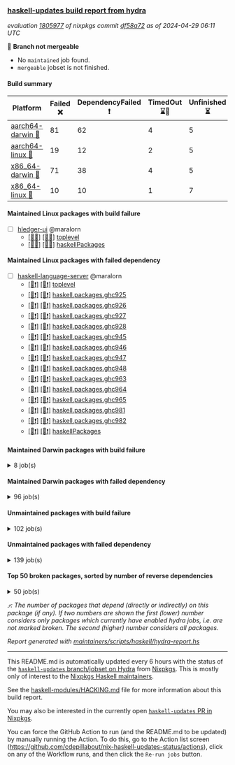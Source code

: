 ### [haskell-updates build report from hydra](https://hydra.nixos.org/jobset/nixpkgs/haskell-updates)
*evaluation [1805977](https://hydra.nixos.org/eval/1805977) of nixpkgs commit [df58a72](https://github.com/NixOS/nixpkgs/commits/df58a72054ed551f6cc9e895e52608fd5efdde91) as of 2024-04-29 06:11 UTC*

🔴 **Branch not mergeable**
  * No `maintained` job found.
  * `mergeable` jobset is not finished.

#### Build summary

 | Platform | Failed ❌ | DependencyFailed ❗ | TimedOut ⌛🚫 | Unfinished ⏳ | Success ✅ | 
 | --- | --- | --- | --- | --- | --- | 
 | [aarch64-darwin 🍏](https://hydra.nixos.org/eval/1805977?filter=.aarch64-darwin) | 81 | 62 | 4 | 5 | 6202 | 
 | [aarch64-linux 📱](https://hydra.nixos.org/eval/1805977?filter=.aarch64-linux) | 19 | 12 | 2 | 5 | 6379 | 
 | [x86_64-darwin 🍎](https://hydra.nixos.org/eval/1805977?filter=.x86_64-darwin) | 71 | 38 | 4 | 5 | 6239 | 
 | [x86_64-linux 🐧](https://hydra.nixos.org/eval/1805977?filter=.x86_64-linux) | 10 | 10 | 1 | 7 | 6426 | 
#### Maintained Linux packages with build failure
- [ ] [hledger-ui](https://hydra.nixos.org/eval/1805977?filter=hledger-ui) @maralorn
  - [[📱❌]](https://hydra.nixos.org/build/257708459) [[🐧❌]](https://hydra.nixos.org/build/257713465) [toplevel](https://hydra.nixos.org/eval/1805977?filter=hledger-ui)
  - [[📱❌]](https://hydra.nixos.org/build/257716869) [[🐧❌]](https://hydra.nixos.org/build/257701719) [haskellPackages](https://hydra.nixos.org/eval/1805977?filter=haskellPackages.hledger-ui)
#### Maintained Linux packages with failed dependency
- [ ] [haskell-language-server](https://hydra.nixos.org/eval/1805977?filter=haskell-language-server) @maralorn
  - [[📱❗]](https://hydra.nixos.org/build/257724186) [[🐧❗]](https://hydra.nixos.org/build/257726470) [toplevel](https://hydra.nixos.org/eval/1805977?filter=haskell-language-server)
  - [[📱❗]](https://hydra.nixos.org/build/257678526) [[🐧❗]](https://hydra.nixos.org/build/257675826) [haskell.packages.ghc925](https://hydra.nixos.org/eval/1805977?filter=haskell.packages.ghc925.haskell-language-server)
  - [[📱❗]](https://hydra.nixos.org/build/257696323) [[🐧❗]](https://hydra.nixos.org/build/257692222) [haskell.packages.ghc926](https://hydra.nixos.org/eval/1805977?filter=haskell.packages.ghc926.haskell-language-server)
  - [[📱❗]](https://hydra.nixos.org/build/257697444) [[🐧❗]](https://hydra.nixos.org/build/257694883) [haskell.packages.ghc927](https://hydra.nixos.org/eval/1805977?filter=haskell.packages.ghc927.haskell-language-server)
  - [[📱❗]](https://hydra.nixos.org/build/257698262) [[🐧❗]](https://hydra.nixos.org/build/257696874) [haskell.packages.ghc928](https://hydra.nixos.org/eval/1805977?filter=haskell.packages.ghc928.haskell-language-server)
  - [[📱❗]](https://hydra.nixos.org/build/257690210) [[🐧❗]](https://hydra.nixos.org/build/257698188) [haskell.packages.ghc945](https://hydra.nixos.org/eval/1805977?filter=haskell.packages.ghc945.haskell-language-server)
  - [[📱❗]](https://hydra.nixos.org/build/257676313) [[🐧❗]](https://hydra.nixos.org/build/257685068) [haskell.packages.ghc946](https://hydra.nixos.org/eval/1805977?filter=haskell.packages.ghc946.haskell-language-server)
  - [[📱❗]](https://hydra.nixos.org/build/257699145) [[🐧❗]](https://hydra.nixos.org/build/257697169) [haskell.packages.ghc947](https://hydra.nixos.org/eval/1805977?filter=haskell.packages.ghc947.haskell-language-server)
  - [[📱❗]](https://hydra.nixos.org/build/257695323) [[🐧❗]](https://hydra.nixos.org/build/257684309) [haskell.packages.ghc948](https://hydra.nixos.org/eval/1805977?filter=haskell.packages.ghc948.haskell-language-server)
  - [[📱❗]](https://hydra.nixos.org/build/257704018) [[🐧❗]](https://hydra.nixos.org/build/257711274) [haskell.packages.ghc963](https://hydra.nixos.org/eval/1805977?filter=haskell.packages.ghc963.haskell-language-server)
  - [[📱❗]](https://hydra.nixos.org/build/257724095) [[🐧❗]](https://hydra.nixos.org/build/257702852) [haskell.packages.ghc964](https://hydra.nixos.org/eval/1805977?filter=haskell.packages.ghc964.haskell-language-server)
  - [[📱❗]](https://hydra.nixos.org/build/257701933) [[🐧❗]](https://hydra.nixos.org/build/257702428) [haskell.packages.ghc965](https://hydra.nixos.org/eval/1805977?filter=haskell.packages.ghc965.haskell-language-server)
  - [[📱❗]](https://hydra.nixos.org/build/257717292) [[🐧❗]](https://hydra.nixos.org/build/257703126) [haskell.packages.ghc981](https://hydra.nixos.org/eval/1805977?filter=haskell.packages.ghc981.haskell-language-server)
  - [[📱❗]](https://hydra.nixos.org/build/257711575) [[🐧❗]](https://hydra.nixos.org/build/257720363) [haskell.packages.ghc982](https://hydra.nixos.org/eval/1805977?filter=haskell.packages.ghc982.haskell-language-server)
  - [[📱❗]](https://hydra.nixos.org/build/257723316) [[🐧❗]](https://hydra.nixos.org/build/257702191) [haskellPackages](https://hydra.nixos.org/eval/1805977?filter=haskellPackages.haskell-language-server)
#### Maintained Darwin packages with build failure
<details><summary>8 job(s) </summary>

- [ ] [[🍏❌]](https://hydra.nixos.org/build/257712289) [[🍎❌]](https://hydra.nixos.org/build/257712648) [haskellPackages.gcodehs](https://hydra.nixos.org/eval/1805977?filter=haskellPackages.gcodehs) @sorki
- [ ] [gitit](https://hydra.nixos.org/eval/1805977?filter=gitit) @Profpatsch @sternenseemann
  - [[🍏❌]](https://hydra.nixos.org/build/257724285) [[🍎✅]](https://hydra.nixos.org/build/257711695) [toplevel](https://hydra.nixos.org/eval/1805977?filter=gitit)
  - [[🍏✅]](https://hydra.nixos.org/build/257717860) [[🍎✅]](https://hydra.nixos.org/build/257707874) [haskellPackages](https://hydra.nixos.org/eval/1805977?filter=haskellPackages.gitit)
- [ ] [hledger-ui](https://hydra.nixos.org/eval/1805977?filter=hledger-ui) @maralorn
  - [[🍏❌]](https://hydra.nixos.org/build/257701440) [[🍎❌]](https://hydra.nixos.org/build/257721301) [toplevel](https://hydra.nixos.org/eval/1805977?filter=hledger-ui)
  - [[🍏❌]](https://hydra.nixos.org/build/257722309) [[🍎❌]](https://hydra.nixos.org/build/257722362) [haskellPackages](https://hydra.nixos.org/eval/1805977?filter=haskellPackages.hledger-ui)
- [ ] [[🍏❌]](https://hydra.nixos.org/build/257718382) [[🍎❌]](https://hydra.nixos.org/build/257716176) [haskellPackages.kmonad](https://hydra.nixos.org/eval/1805977?filter=haskellPackages.kmonad) @slotThe
</details>

#### Maintained Darwin packages with failed dependency
<details><summary>96 job(s) </summary>

- [ ] [cabal-install](https://hydra.nixos.org/eval/1805977?filter=cabal-install) @sternenseemann
  - [[🍏✅]](https://hydra.nixos.org/build/257720210) [[🍎✅]](https://hydra.nixos.org/build/257717742) [toplevel](https://hydra.nixos.org/eval/1805977?filter=cabal-install)
  - [[🍏✅]](https://hydra.nixos.org/build/257691451) [[🍎✅]](https://hydra.nixos.org/build/257684362) [haskell.packages.ghc8107](https://hydra.nixos.org/eval/1805977?filter=haskell.packages.ghc8107.cabal-install)
  - [[🍏✅]](https://hydra.nixos.org/build/257675426) [[🍎✅]](https://hydra.nixos.org/build/257676426) [haskell.packages.ghc902](https://hydra.nixos.org/eval/1805977?filter=haskell.packages.ghc902.cabal-install)
  - [[🍏✅]](https://hydra.nixos.org/build/257684471) [[🍎✅]](https://hydra.nixos.org/build/257692075) [haskell.packages.ghc925](https://hydra.nixos.org/eval/1805977?filter=haskell.packages.ghc925.cabal-install)
  - [[🍏✅]](https://hydra.nixos.org/build/257682836) [[🍎✅]](https://hydra.nixos.org/build/257691745) [haskell.packages.ghc926](https://hydra.nixos.org/eval/1805977?filter=haskell.packages.ghc926.cabal-install)
  - [[🍏✅]](https://hydra.nixos.org/build/257682281) [[🍎✅]](https://hydra.nixos.org/build/257682673) [haskell.packages.ghc927](https://hydra.nixos.org/eval/1805977?filter=haskell.packages.ghc927.cabal-install)
  - [[🍏✅]](https://hydra.nixos.org/build/257699760) [[🍎✅]](https://hydra.nixos.org/build/257689401) [haskell.packages.ghc928](https://hydra.nixos.org/eval/1805977?filter=haskell.packages.ghc928.cabal-install)
  - [[🍏❗]](https://hydra.nixos.org/build/257693610) [[🍎✅]](https://hydra.nixos.org/build/257700545) [haskell.packages.ghc945](https://hydra.nixos.org/eval/1805977?filter=haskell.packages.ghc945.cabal-install)
  - [[🍏✅]](https://hydra.nixos.org/build/257677983) [[🍎✅]](https://hydra.nixos.org/build/257680701) [haskell.packages.ghc946](https://hydra.nixos.org/eval/1805977?filter=haskell.packages.ghc946.cabal-install)
  - [[🍏✅]](https://hydra.nixos.org/build/257676296) [[🍎✅]](https://hydra.nixos.org/build/257675899) [haskell.packages.ghc947](https://hydra.nixos.org/eval/1805977?filter=haskell.packages.ghc947.cabal-install)
  - [[🍏✅]](https://hydra.nixos.org/build/257684861) [[🍎✅]](https://hydra.nixos.org/build/257686968) [haskell.packages.ghc948](https://hydra.nixos.org/eval/1805977?filter=haskell.packages.ghc948.cabal-install)
  - [[🍏✅]](https://hydra.nixos.org/build/257701805) [[🍎✅]](https://hydra.nixos.org/build/257714438) [haskell.packages.ghc963](https://hydra.nixos.org/eval/1805977?filter=haskell.packages.ghc963.cabal-install)
  - [[🍏✅]](https://hydra.nixos.org/build/257705368) [[🍎✅]](https://hydra.nixos.org/build/257709458) [haskell.packages.ghc964](https://hydra.nixos.org/eval/1805977?filter=haskell.packages.ghc964.cabal-install)
  - [[🍏✅]](https://hydra.nixos.org/build/257707474) [[🍎✅]](https://hydra.nixos.org/build/257717740) [haskell.packages.ghc965](https://hydra.nixos.org/eval/1805977?filter=haskell.packages.ghc965.cabal-install)
  - [[🍏✅]](https://hydra.nixos.org/build/257709419) [[🍎✅]](https://hydra.nixos.org/build/257716870) [haskellPackages](https://hydra.nixos.org/eval/1805977?filter=haskellPackages.cabal-install)
- [ ] [cabal2nix](https://hydra.nixos.org/eval/1805977?filter=cabal2nix) @sternenseemann
  - [[🍏⏳]](https://hydra.nixos.org/build/257959412) [[🍎⏳]](https://hydra.nixos.org/build/257959437) [toplevel](https://hydra.nixos.org/eval/1805977?filter=cabal2nix)
  - [[🍏✅]](https://hydra.nixos.org/build/257686926) [[🍎✅]](https://hydra.nixos.org/build/257697665) [haskell.packages.ghc8107](https://hydra.nixos.org/eval/1805977?filter=haskell.packages.ghc8107.cabal2nix)
  - [[🍏❗]](https://hydra.nixos.org/build/257694127) [[🍎✅]](https://hydra.nixos.org/build/257674981) [haskell.packages.ghc902](https://hydra.nixos.org/eval/1805977?filter=haskell.packages.ghc902.cabal2nix)
  - [[🍏✅]](https://hydra.nixos.org/build/257675572) [[🍎✅]](https://hydra.nixos.org/build/257687759) [haskell.packages.ghc925](https://hydra.nixos.org/eval/1805977?filter=haskell.packages.ghc925.cabal2nix)
  - [[🍏✅]](https://hydra.nixos.org/build/257695604) [[🍎✅]](https://hydra.nixos.org/build/257699405) [haskell.packages.ghc926](https://hydra.nixos.org/eval/1805977?filter=haskell.packages.ghc926.cabal2nix)
  - [[🍏✅]](https://hydra.nixos.org/build/257695911) [[🍎✅]](https://hydra.nixos.org/build/257700606) [haskell.packages.ghc927](https://hydra.nixos.org/eval/1805977?filter=haskell.packages.ghc927.cabal2nix)
  - [[🍏✅]](https://hydra.nixos.org/build/257700122) [[🍎✅]](https://hydra.nixos.org/build/257690675) [haskell.packages.ghc928](https://hydra.nixos.org/eval/1805977?filter=haskell.packages.ghc928.cabal2nix)
  - [[🍏❗]](https://hydra.nixos.org/build/257694174) [[🍎✅]](https://hydra.nixos.org/build/257687376) [haskell.packages.ghc945](https://hydra.nixos.org/eval/1805977?filter=haskell.packages.ghc945.cabal2nix)
  - [[🍏✅]](https://hydra.nixos.org/build/257694961) [[🍎✅]](https://hydra.nixos.org/build/257693501) [haskell.packages.ghc946](https://hydra.nixos.org/eval/1805977?filter=haskell.packages.ghc946.cabal2nix)
  - [[🍏✅]](https://hydra.nixos.org/build/257677575) [[🍎✅]](https://hydra.nixos.org/build/257695783) [haskell.packages.ghc947](https://hydra.nixos.org/eval/1805977?filter=haskell.packages.ghc947.cabal2nix)
  - [[🍏✅]](https://hydra.nixos.org/build/257685675) [[🍎✅]](https://hydra.nixos.org/build/257681811) [haskell.packages.ghc948](https://hydra.nixos.org/eval/1805977?filter=haskell.packages.ghc948.cabal2nix)
  - [[🍏✅]](https://hydra.nixos.org/build/257713427) [[🍎✅]](https://hydra.nixos.org/build/257719873) [haskell.packages.ghc963](https://hydra.nixos.org/eval/1805977?filter=haskell.packages.ghc963.cabal2nix)
  - [[🍏✅]](https://hydra.nixos.org/build/257723247) [[🍎✅]](https://hydra.nixos.org/build/257723930) [haskell.packages.ghc964](https://hydra.nixos.org/eval/1805977?filter=haskell.packages.ghc964.cabal2nix)
  - [[🍏✅]](https://hydra.nixos.org/build/257718180) [[🍎✅]](https://hydra.nixos.org/build/257702378) [haskell.packages.ghc965](https://hydra.nixos.org/eval/1805977?filter=haskell.packages.ghc965.cabal2nix)
  - [[🍏✅]](https://hydra.nixos.org/build/257704007) [[🍎✅]](https://hydra.nixos.org/build/257715822) [haskellPackages](https://hydra.nixos.org/eval/1805977?filter=haskellPackages.cabal2nix)
- [ ] [[🍏❗]](https://hydra.nixos.org/build/257705531) [[🍎✅]](https://hydra.nixos.org/build/257709265) [haskellPackages.ghc-vis](https://hydra.nixos.org/eval/1805977?filter=haskellPackages.ghc-vis) @dalpd
- [ ] [ghcHEAD](https://hydra.nixos.org/eval/1805977?filter=ghcHEAD) @cdepillabout @expipiplus1 @guibou @maralorn @ncfavier @sternenseemann
  - [[🍏❗]](https://hydra.nixos.org/build/257715042) [[🍎✅]](https://hydra.nixos.org/build/257716061) [haskell.compiler](https://hydra.nixos.org/eval/1805977?filter=haskell.compiler.ghcHEAD)
  - [[🍏❗]](https://hydra.nixos.org/build/257719092) [[🍎✅]](https://hydra.nixos.org/build/257725993) [haskell.compiler.native-bignum](https://hydra.nixos.org/eval/1805977?filter=haskell.compiler.native-bignum.ghcHEAD)
- [ ] [haskell-language-server](https://hydra.nixos.org/eval/1805977?filter=haskell-language-server) @maralorn
  - [[🍏❗]](https://hydra.nixos.org/build/257720430) [[🍎❗]](https://hydra.nixos.org/build/257716747) [toplevel](https://hydra.nixos.org/eval/1805977?filter=haskell-language-server)
  - [[🍏⌛🚫]](https://hydra.nixos.org/build/257694864) [[🍎❗]](https://hydra.nixos.org/build/257699424) [haskell.packages.ghc925](https://hydra.nixos.org/eval/1805977?filter=haskell.packages.ghc925.haskell-language-server)
  - [[🍏❗]](https://hydra.nixos.org/build/257695120) [[🍎❗]](https://hydra.nixos.org/build/257700369) [haskell.packages.ghc926](https://hydra.nixos.org/eval/1805977?filter=haskell.packages.ghc926.haskell-language-server)
  - [[🍏❗]](https://hydra.nixos.org/build/257691083) [[🍎❗]](https://hydra.nixos.org/build/257688719) [haskell.packages.ghc927](https://hydra.nixos.org/eval/1805977?filter=haskell.packages.ghc927.haskell-language-server)
  - [[🍏❗]](https://hydra.nixos.org/build/257700523) [[🍎❗]](https://hydra.nixos.org/build/257690153) [haskell.packages.ghc928](https://hydra.nixos.org/eval/1805977?filter=haskell.packages.ghc928.haskell-language-server)
  - [[🍏❗]](https://hydra.nixos.org/build/257700316) [[🍎❗]](https://hydra.nixos.org/build/257692071) [haskell.packages.ghc945](https://hydra.nixos.org/eval/1805977?filter=haskell.packages.ghc945.haskell-language-server)
  - [[🍏❗]](https://hydra.nixos.org/build/257697159) [[🍎❗]](https://hydra.nixos.org/build/257696108) [haskell.packages.ghc946](https://hydra.nixos.org/eval/1805977?filter=haskell.packages.ghc946.haskell-language-server)
  - [[🍏❗]](https://hydra.nixos.org/build/257697167) [[🍎❗]](https://hydra.nixos.org/build/257674628) [haskell.packages.ghc947](https://hydra.nixos.org/eval/1805977?filter=haskell.packages.ghc947.haskell-language-server)
  - [[🍏❗]](https://hydra.nixos.org/build/257700271) [[🍎❗]](https://hydra.nixos.org/build/257686369) [haskell.packages.ghc948](https://hydra.nixos.org/eval/1805977?filter=haskell.packages.ghc948.haskell-language-server)
  - [[🍏❗]](https://hydra.nixos.org/build/257714842) [[🍎❗]](https://hydra.nixos.org/build/257726109) [haskell.packages.ghc963](https://hydra.nixos.org/eval/1805977?filter=haskell.packages.ghc963.haskell-language-server)
  - [[🍏❗]](https://hydra.nixos.org/build/257712677) [[🍎❗]](https://hydra.nixos.org/build/257705257) [haskell.packages.ghc964](https://hydra.nixos.org/eval/1805977?filter=haskell.packages.ghc964.haskell-language-server)
  - [[🍏❗]](https://hydra.nixos.org/build/257712031) [[🍎❗]](https://hydra.nixos.org/build/257722240) [haskell.packages.ghc965](https://hydra.nixos.org/eval/1805977?filter=haskell.packages.ghc965.haskell-language-server)
  - [[🍏❗]](https://hydra.nixos.org/build/257710106) [[🍎❗]](https://hydra.nixos.org/build/257714216) [haskell.packages.ghc981](https://hydra.nixos.org/eval/1805977?filter=haskell.packages.ghc981.haskell-language-server)
  - [[🍏❗]](https://hydra.nixos.org/build/257722417) [[🍎❗]](https://hydra.nixos.org/build/257719843) [haskell.packages.ghc982](https://hydra.nixos.org/eval/1805977?filter=haskell.packages.ghc982.haskell-language-server)
  - [[🍏❗]](https://hydra.nixos.org/build/257705163) [[🍎❗]](https://hydra.nixos.org/build/257719908) [haskellPackages](https://hydra.nixos.org/eval/1805977?filter=haskellPackages.haskell-language-server)
- [ ] [hlint](https://hydra.nixos.org/eval/1805977?filter=hlint) @maralorn
  - [[🍏✅]](https://hydra.nixos.org/build/257724829) [[🍎✅]](https://hydra.nixos.org/build/257721767) [toplevel](https://hydra.nixos.org/eval/1805977?filter=hlint)
  - [[🍏✅]](https://hydra.nixos.org/build/257684099) [[🍎✅]](https://hydra.nixos.org/build/257697652) [haskell.packages.ghc925](https://hydra.nixos.org/eval/1805977?filter=haskell.packages.ghc925.hlint)
  - [[🍏✅]](https://hydra.nixos.org/build/257675903) [[🍎✅]](https://hydra.nixos.org/build/257681609) [haskell.packages.ghc926](https://hydra.nixos.org/eval/1805977?filter=haskell.packages.ghc926.hlint)
  - [[🍏✅]](https://hydra.nixos.org/build/257684524) [[🍎✅]](https://hydra.nixos.org/build/257690431) [haskell.packages.ghc927](https://hydra.nixos.org/eval/1805977?filter=haskell.packages.ghc927.hlint)
  - [[🍏✅]](https://hydra.nixos.org/build/257698669) [[🍎✅]](https://hydra.nixos.org/build/257680241) [haskell.packages.ghc928](https://hydra.nixos.org/eval/1805977?filter=haskell.packages.ghc928.hlint)
  - [[🍏❗]](https://hydra.nixos.org/build/257694730) [[🍎✅]](https://hydra.nixos.org/build/257679996) [haskell.packages.ghc945](https://hydra.nixos.org/eval/1805977?filter=haskell.packages.ghc945.hlint)
  - [[🍏✅]](https://hydra.nixos.org/build/257674883) [[🍎✅]](https://hydra.nixos.org/build/257687819) [haskell.packages.ghc946](https://hydra.nixos.org/eval/1805977?filter=haskell.packages.ghc946.hlint)
  - [[🍏✅]](https://hydra.nixos.org/build/257698339) [[🍎✅]](https://hydra.nixos.org/build/257699973) [haskell.packages.ghc947](https://hydra.nixos.org/eval/1805977?filter=haskell.packages.ghc947.hlint)
  - [[🍏✅]](https://hydra.nixos.org/build/257693743) [[🍎✅]](https://hydra.nixos.org/build/257674250) [haskell.packages.ghc948](https://hydra.nixos.org/eval/1805977?filter=haskell.packages.ghc948.hlint)
  - [[🍏✅]](https://hydra.nixos.org/build/257706001) [[🍎✅]](https://hydra.nixos.org/build/257724358) [haskell.packages.ghc963](https://hydra.nixos.org/eval/1805977?filter=haskell.packages.ghc963.hlint)
  - [[🍏✅]](https://hydra.nixos.org/build/257723086) [[🍎✅]](https://hydra.nixos.org/build/257710669) [haskell.packages.ghc964](https://hydra.nixos.org/eval/1805977?filter=haskell.packages.ghc964.hlint)
  - [[🍏✅]](https://hydra.nixos.org/build/257716803) [[🍎✅]](https://hydra.nixos.org/build/257714718) [haskell.packages.ghc965](https://hydra.nixos.org/eval/1805977?filter=haskell.packages.ghc965.hlint)
  - [[🍏✅]](https://hydra.nixos.org/build/257721275) [[🍎✅]](https://hydra.nixos.org/build/257726576) [haskellPackages](https://hydra.nixos.org/eval/1805977?filter=haskellPackages.hlint)
- [ ] [language-nix](https://hydra.nixos.org/eval/1805977?filter=language-nix) @sternenseemann
  - [[🍏✅]](https://hydra.nixos.org/build/257695222) [[🍎✅]](https://hydra.nixos.org/build/257689904) [haskell.packages.ghc8107](https://hydra.nixos.org/eval/1805977?filter=haskell.packages.ghc8107.language-nix)
  - [[🍏✅]](https://hydra.nixos.org/build/257675162) [[🍎✅]](https://hydra.nixos.org/build/257695928) [haskell.packages.ghc902](https://hydra.nixos.org/eval/1805977?filter=haskell.packages.ghc902.language-nix)
  - [[🍏✅]](https://hydra.nixos.org/build/257696897) [[🍎✅]](https://hydra.nixos.org/build/257678817) [haskell.packages.ghc925](https://hydra.nixos.org/eval/1805977?filter=haskell.packages.ghc925.language-nix)
  - [[🍏✅]](https://hydra.nixos.org/build/257699944) [[🍎✅]](https://hydra.nixos.org/build/257689829) [haskell.packages.ghc926](https://hydra.nixos.org/eval/1805977?filter=haskell.packages.ghc926.language-nix)
  - [[🍏✅]](https://hydra.nixos.org/build/257674738) [[🍎✅]](https://hydra.nixos.org/build/257686233) [haskell.packages.ghc927](https://hydra.nixos.org/eval/1805977?filter=haskell.packages.ghc927.language-nix)
  - [[🍏✅]](https://hydra.nixos.org/build/257676843) [[🍎✅]](https://hydra.nixos.org/build/257693336) [haskell.packages.ghc928](https://hydra.nixos.org/eval/1805977?filter=haskell.packages.ghc928.language-nix)
  - [[🍏❗]](https://hydra.nixos.org/build/257685832) [[🍎✅]](https://hydra.nixos.org/build/257678209) [haskell.packages.ghc945](https://hydra.nixos.org/eval/1805977?filter=haskell.packages.ghc945.language-nix)
  - [[🍏✅]](https://hydra.nixos.org/build/257698113) [[🍎✅]](https://hydra.nixos.org/build/257684125) [haskell.packages.ghc946](https://hydra.nixos.org/eval/1805977?filter=haskell.packages.ghc946.language-nix)
  - [[🍏✅]](https://hydra.nixos.org/build/257683115) [[🍎✅]](https://hydra.nixos.org/build/257696968) [haskell.packages.ghc947](https://hydra.nixos.org/eval/1805977?filter=haskell.packages.ghc947.language-nix)
  - [[🍏✅]](https://hydra.nixos.org/build/257687828) [[🍎✅]](https://hydra.nixos.org/build/257690577) [haskell.packages.ghc948](https://hydra.nixos.org/eval/1805977?filter=haskell.packages.ghc948.language-nix)
  - [[🍏✅]](https://hydra.nixos.org/build/257722673) [[🍎✅]](https://hydra.nixos.org/build/257722886) [haskell.packages.ghc963](https://hydra.nixos.org/eval/1805977?filter=haskell.packages.ghc963.language-nix)
  - [[🍏✅]](https://hydra.nixos.org/build/257701579) [[🍎✅]](https://hydra.nixos.org/build/257722783) [haskell.packages.ghc964](https://hydra.nixos.org/eval/1805977?filter=haskell.packages.ghc964.language-nix)
  - [[🍏✅]](https://hydra.nixos.org/build/257707772) [[🍎✅]](https://hydra.nixos.org/build/257706575) [haskell.packages.ghc965](https://hydra.nixos.org/eval/1805977?filter=haskell.packages.ghc965.language-nix)
  - [[🍏✅]](https://hydra.nixos.org/build/257724593) [[🍎✅]](https://hydra.nixos.org/build/257721111) [haskellPackages](https://hydra.nixos.org/eval/1805977?filter=haskellPackages.language-nix)
- [ ] [weeder](https://hydra.nixos.org/eval/1805977?filter=weeder) @maralorn
  - [[🍏✅]](https://hydra.nixos.org/build/257689329) [[🍎✅]](https://hydra.nixos.org/build/257694439) [haskell.packages.ghc8107](https://hydra.nixos.org/eval/1805977?filter=haskell.packages.ghc8107.weeder)
  - [[🍏❗]](https://hydra.nixos.org/build/257690485) [[🍎✅]](https://hydra.nixos.org/build/257685577) [haskell.packages.ghc902](https://hydra.nixos.org/eval/1805977?filter=haskell.packages.ghc902.weeder)
  - [[🍏✅]](https://hydra.nixos.org/build/257698887) [[🍎✅]](https://hydra.nixos.org/build/257678958) [haskell.packages.ghc925](https://hydra.nixos.org/eval/1805977?filter=haskell.packages.ghc925.weeder)
  - [[🍏✅]](https://hydra.nixos.org/build/257699369) [[🍎✅]](https://hydra.nixos.org/build/257681458) [haskell.packages.ghc926](https://hydra.nixos.org/eval/1805977?filter=haskell.packages.ghc926.weeder)
  - [[🍏✅]](https://hydra.nixos.org/build/257683477) [[🍎✅]](https://hydra.nixos.org/build/257681316) [haskell.packages.ghc927](https://hydra.nixos.org/eval/1805977?filter=haskell.packages.ghc927.weeder)
  - [[🍏✅]](https://hydra.nixos.org/build/257682044) [[🍎✅]](https://hydra.nixos.org/build/257676659) [haskell.packages.ghc928](https://hydra.nixos.org/eval/1805977?filter=haskell.packages.ghc928.weeder)
  - [[🍏❗]](https://hydra.nixos.org/build/257691799) [[🍎✅]](https://hydra.nixos.org/build/257699429) [haskell.packages.ghc945](https://hydra.nixos.org/eval/1805977?filter=haskell.packages.ghc945.weeder)
  - [[🍏✅]](https://hydra.nixos.org/build/257674995) [[🍎✅]](https://hydra.nixos.org/build/257696693) [haskell.packages.ghc946](https://hydra.nixos.org/eval/1805977?filter=haskell.packages.ghc946.weeder)
  - [[🍏✅]](https://hydra.nixos.org/build/257675922) [[🍎✅]](https://hydra.nixos.org/build/257699810) [haskell.packages.ghc947](https://hydra.nixos.org/eval/1805977?filter=haskell.packages.ghc947.weeder)
  - [[🍏✅]](https://hydra.nixos.org/build/257683673) [[🍎✅]](https://hydra.nixos.org/build/257689460) [haskell.packages.ghc948](https://hydra.nixos.org/eval/1805977?filter=haskell.packages.ghc948.weeder)
  - [[🍏✅]](https://hydra.nixos.org/build/257718132) [[🍎✅]](https://hydra.nixos.org/build/257711736) [haskell.packages.ghc963](https://hydra.nixos.org/eval/1805977?filter=haskell.packages.ghc963.weeder)
  - [[🍏✅]](https://hydra.nixos.org/build/257721371) [[🍎✅]](https://hydra.nixos.org/build/257723894) [haskell.packages.ghc964](https://hydra.nixos.org/eval/1805977?filter=haskell.packages.ghc964.weeder)
  - [[🍏✅]](https://hydra.nixos.org/build/257726549) [[🍎✅]](https://hydra.nixos.org/build/257715558) [haskell.packages.ghc965](https://hydra.nixos.org/eval/1805977?filter=haskell.packages.ghc965.weeder)
  - [[🍏✅]](https://hydra.nixos.org/build/257704236) [[🍎✅]](https://hydra.nixos.org/build/257708809) [haskellPackages](https://hydra.nixos.org/eval/1805977?filter=haskellPackages.weeder)
</details>

#### Unmaintained packages with build failure
<details><summary>102 job(s) </summary>

- [ ] [ghc-lib-parser](https://hydra.nixos.org/eval/1805977?filter=ghc-lib-parser)  ⤴️ 19 | 67
  - [[🍏✅]](https://hydra.nixos.org/build/257100356) [[📱✅]](https://hydra.nixos.org/build/257091635) [[🍎✅]](https://hydra.nixos.org/build/257099548) [[🐧✅]](https://hydra.nixos.org/build/257101525) [haskell.packages.ghc8107](https://hydra.nixos.org/eval/1805977?filter=haskell.packages.ghc8107.ghc-lib-parser)
  - [[🍏❌]](https://hydra.nixos.org/build/257100150) [[📱❌]](https://hydra.nixos.org/build/257079645) [[🍎❌]](https://hydra.nixos.org/build/257084410) [[🐧❌]](https://hydra.nixos.org/build/257080714) [haskell.packages.ghc902](https://hydra.nixos.org/eval/1805977?filter=haskell.packages.ghc902.ghc-lib-parser)
  - [[🍏✅]](https://hydra.nixos.org/build/257076582) [[📱✅]](https://hydra.nixos.org/build/257081669) [[🍎✅]](https://hydra.nixos.org/build/257084474) [[🐧✅]](https://hydra.nixos.org/build/257095284) [haskell.packages.ghc925](https://hydra.nixos.org/eval/1805977?filter=haskell.packages.ghc925.ghc-lib-parser)
  - [[🍏✅]](https://hydra.nixos.org/build/257089134) [[📱✅]](https://hydra.nixos.org/build/257095691) [[🍎✅]](https://hydra.nixos.org/build/257097972) [[🐧✅]](https://hydra.nixos.org/build/257091373) [haskell.packages.ghc926](https://hydra.nixos.org/eval/1805977?filter=haskell.packages.ghc926.ghc-lib-parser)
  - [[🍏✅]](https://hydra.nixos.org/build/257099472) [[📱✅]](https://hydra.nixos.org/build/257088147) [[🍎✅]](https://hydra.nixos.org/build/257083792) [[🐧✅]](https://hydra.nixos.org/build/257090242) [haskell.packages.ghc927](https://hydra.nixos.org/eval/1805977?filter=haskell.packages.ghc927.ghc-lib-parser)
  - [[🍏✅]](https://hydra.nixos.org/build/257102035) [[📱✅]](https://hydra.nixos.org/build/257077415) [[🍎✅]](https://hydra.nixos.org/build/257085168) [[🐧✅]](https://hydra.nixos.org/build/257099261) [haskell.packages.ghc928](https://hydra.nixos.org/eval/1805977?filter=haskell.packages.ghc928.ghc-lib-parser)
  - [[🍏✅]](https://hydra.nixos.org/build/257092458) [[📱✅]](https://hydra.nixos.org/build/257089528) [[🍎✅]](https://hydra.nixos.org/build/257100081) [[🐧✅]](https://hydra.nixos.org/build/257080842) [haskell.packages.ghc945](https://hydra.nixos.org/eval/1805977?filter=haskell.packages.ghc945.ghc-lib-parser)
  - [[🍏✅]](https://hydra.nixos.org/build/257085918) [[📱✅]](https://hydra.nixos.org/build/257090265) [[🍎✅]](https://hydra.nixos.org/build/257086550) [[🐧✅]](https://hydra.nixos.org/build/257099733) [haskell.packages.ghc946](https://hydra.nixos.org/eval/1805977?filter=haskell.packages.ghc946.ghc-lib-parser)
  - [[🍏✅]](https://hydra.nixos.org/build/257090195) [[📱✅]](https://hydra.nixos.org/build/257085282) [[🍎✅]](https://hydra.nixos.org/build/257085103) [[🐧✅]](https://hydra.nixos.org/build/257096062) [haskell.packages.ghc947](https://hydra.nixos.org/eval/1805977?filter=haskell.packages.ghc947.ghc-lib-parser)
  - [[🍏✅]](https://hydra.nixos.org/build/257101849) [[📱✅]](https://hydra.nixos.org/build/257100215) [[🍎✅]](https://hydra.nixos.org/build/257091340) [[🐧✅]](https://hydra.nixos.org/build/257087968) [haskell.packages.ghc948](https://hydra.nixos.org/eval/1805977?filter=haskell.packages.ghc948.ghc-lib-parser)
  - [[🍏✅]](https://hydra.nixos.org/build/257723764) [[📱✅]](https://hydra.nixos.org/build/257717116) [[🍎✅]](https://hydra.nixos.org/build/257709915) [[🐧✅]](https://hydra.nixos.org/build/257721945) [haskell.packages.ghc963](https://hydra.nixos.org/eval/1805977?filter=haskell.packages.ghc963.ghc-lib-parser)
  - [[🍏✅]](https://hydra.nixos.org/build/257722876) [[📱✅]](https://hydra.nixos.org/build/257717666) [[🍎✅]](https://hydra.nixos.org/build/257705841) [[🐧✅]](https://hydra.nixos.org/build/257717903) [haskell.packages.ghc964](https://hydra.nixos.org/eval/1805977?filter=haskell.packages.ghc964.ghc-lib-parser)
  - [[🍏✅]](https://hydra.nixos.org/build/257704421) [[📱✅]](https://hydra.nixos.org/build/257702636) [[🍎✅]](https://hydra.nixos.org/build/257710491) [[🐧✅]](https://hydra.nixos.org/build/257717364) [haskell.packages.ghc965](https://hydra.nixos.org/eval/1805977?filter=haskell.packages.ghc965.ghc-lib-parser)
  - [[🍏✅]](https://hydra.nixos.org/build/257726431) [[📱✅]](https://hydra.nixos.org/build/257711959) [[🍎✅]](https://hydra.nixos.org/build/257718592) [[🐧✅]](https://hydra.nixos.org/build/257702010) [haskellPackages](https://hydra.nixos.org/eval/1805977?filter=haskellPackages.ghc-lib-parser)
- [ ] [[🍏❌]](https://hydra.nixos.org/build/257712267) [[📱✅]](https://hydra.nixos.org/build/257712641) [[🍎✅]](https://hydra.nixos.org/build/257717592) [[🐧✅]](https://hydra.nixos.org/build/257711779) [haskellPackages.graphviz](https://hydra.nixos.org/eval/1805977?filter=haskellPackages.graphviz)  ⤴️ 10 | 57
- [ ] [[🍏❌]](https://hydra.nixos.org/build/257726012) [[📱✅]](https://hydra.nixos.org/build/257717969) [[🍎❌]](https://hydra.nixos.org/build/257702256) [[🐧✅]](https://hydra.nixos.org/build/257708374) [haskellPackages.fmt](https://hydra.nixos.org/eval/1805977?filter=haskellPackages.fmt)  ⤴️ 7 | 26
- [ ] [[🍏❌]](https://hydra.nixos.org/build/257717647) [[📱✅]](https://hydra.nixos.org/build/257726691) [[🍎❌]](https://hydra.nixos.org/build/257726553) [[🐧✅]](https://hydra.nixos.org/build/257715037) [haskellPackages.di-core](https://hydra.nixos.org/eval/1805977?filter=haskellPackages.di-core)  ⤴️ 6 | 12
- [ ] [[🍏❌]](https://hydra.nixos.org/build/257714667) [[📱❌]](https://hydra.nixos.org/build/257724456) [[🍎❌]](https://hydra.nixos.org/build/257713376) [[🐧❌]](https://hydra.nixos.org/build/257701808) [haskellPackages.ghcide](https://hydra.nixos.org/eval/1805977?filter=haskellPackages.ghcide)  ⤴️ 3 | 35
- [ ] [[🍏❌]](https://hydra.nixos.org/build/257718701) [[📱✅]](https://hydra.nixos.org/build/257714651) [[🍎❌]](https://hydra.nixos.org/build/257725891) [[🐧✅]](https://hydra.nixos.org/build/257716717) [haskellPackages.http-reverse-proxy](https://hydra.nixos.org/eval/1805977?filter=haskellPackages.http-reverse-proxy)  ⤴️ 3 | 11
- [ ] [[🍏❌]](https://hydra.nixos.org/build/257718060) [[📱✅]](https://hydra.nixos.org/build/257719000) [[🍎❌]](https://hydra.nixos.org/build/257710454) [[🐧✅]](https://hydra.nixos.org/build/257718623) [haskellPackages.lbfgs](https://hydra.nixos.org/eval/1805977?filter=haskellPackages.lbfgs)  ⤴️ 2 | 3
- [ ] [[🍏❌]](https://hydra.nixos.org/build/257723597) [[📱❌]](https://hydra.nixos.org/build/257708286) [[🍎❌]](https://hydra.nixos.org/build/257718153) [[🐧❌]](https://hydra.nixos.org/build/257711969) [haskellPackages.prodapi](https://hydra.nixos.org/eval/1805977?filter=haskellPackages.prodapi)  ⤴️ 2 | 2
- [ ] [[🍏❌]](https://hydra.nixos.org/build/257712718) [[📱✅]](https://hydra.nixos.org/build/257708308) [[🍎❌]](https://hydra.nixos.org/build/257702611) [[🐧✅]](https://hydra.nixos.org/build/257725208) [haskellPackages.HsSyck](https://hydra.nixos.org/eval/1805977?filter=haskellPackages.HsSyck)  ⤴️ 1 | 10
- [ ] [[🍏❌]](https://hydra.nixos.org/build/257707937) [[📱❌]](https://hydra.nixos.org/build/257717916) [[🍎❌]](https://hydra.nixos.org/build/257703039) [[🐧❌]](https://hydra.nixos.org/build/257721729) [haskellPackages.errata](https://hydra.nixos.org/eval/1805977?filter=haskellPackages.errata)  ⤴️ 1 | 3
- [ ] [[🍏❌]](https://hydra.nixos.org/build/257723467) [[📱✅]](https://hydra.nixos.org/build/257700925) [[🍎❌]](https://hydra.nixos.org/build/257715043) [[🐧✅]](https://hydra.nixos.org/build/257711691) [haskellPackages.posix-socket](https://hydra.nixos.org/eval/1805977?filter=haskellPackages.posix-socket)  ⤴️ 1 | 2
- [ ] [[🍏❌]](https://hydra.nixos.org/build/257718713) [[📱✅]](https://hydra.nixos.org/build/257719580) [[🍎❌]](https://hydra.nixos.org/build/257718303) [[🐧✅]](https://hydra.nixos.org/build/257706549) [haskellPackages.async-refresh](https://hydra.nixos.org/eval/1805977?filter=haskellPackages.async-refresh)  ⤴️ 1 | 1
- [ ] [[🍏❌]](https://hydra.nixos.org/build/257713117) [[📱✅]](https://hydra.nixos.org/build/257725221) [[🍎❌]](https://hydra.nixos.org/build/257722083) [[🐧✅]](https://hydra.nixos.org/build/257719343) [haskellPackages.gi-gdkx11](https://hydra.nixos.org/eval/1805977?filter=haskellPackages.gi-gdkx11)  ⤴️ 1 | 1
- [ ] [[🍏❌]](https://hydra.nixos.org/build/257723057) [[📱❌]](https://hydra.nixos.org/build/257725625) [[🍎✅]](https://hydra.nixos.org/build/257711900) [[🐧✅]](https://hydra.nixos.org/build/257725773) [haskellPackages.nlopt-haskell](https://hydra.nixos.org/eval/1805977?filter=haskellPackages.nlopt-haskell)  ⤴️ 1 | 1
- [ ] [[🍏❌]](https://hydra.nixos.org/build/257714760) [[📱✅]](https://hydra.nixos.org/build/257719693) [[🍎❌]](https://hydra.nixos.org/build/257716697) [[🐧✅]](https://hydra.nixos.org/build/257706061) [haskellPackages.openal-ffi](https://hydra.nixos.org/eval/1805977?filter=haskellPackages.openal-ffi)  ⤴️ 1 | 1
- [ ] [[🍏❌]](https://hydra.nixos.org/build/257711950) [[📱✅]](https://hydra.nixos.org/build/257720367) [[🍎✅]](https://hydra.nixos.org/build/257710048) [[🐧✅]](https://hydra.nixos.org/build/257726614) [haskellPackages.sequence-formats](https://hydra.nixos.org/eval/1805977?filter=haskellPackages.sequence-formats)  ⤴️ 1 | 1
- [ ] [[🍎❌]](https://hydra.nixos.org/build/257710083) [[🐧✅]](https://hydra.nixos.org/build/257709492) [haskellPackages.swisstable](https://hydra.nixos.org/eval/1805977?filter=haskellPackages.swisstable)  ⤴️ 1 | 1
- [ ] [[🍏❌]](https://hydra.nixos.org/build/257715341) [[📱✅]](https://hydra.nixos.org/build/257715064) [[🍎❌]](https://hydra.nixos.org/build/257713287) [[🐧✅]](https://hydra.nixos.org/build/257713360) [haskellPackages.sym](https://hydra.nixos.org/eval/1805977?filter=haskellPackages.sym)  ⤴️ 1 | 1
- [ ] [[🍏❌]](https://hydra.nixos.org/build/257716044) [[📱✅]](https://hydra.nixos.org/build/257703333) [[🍎❌]](https://hydra.nixos.org/build/257724425) [[🐧✅]](https://hydra.nixos.org/build/257711603) [haskellPackages.libxml-sax](https://hydra.nixos.org/eval/1805977?filter=haskellPackages.libxml-sax)  ⤴️ 0 | 21
- [ ] [[🍏✅]](https://hydra.nixos.org/build/257719827) [[📱❌]](https://hydra.nixos.org/build/257709169) [[🍎✅]](https://hydra.nixos.org/build/257713900) [[🐧✅]](https://hydra.nixos.org/build/257719621) [haskellPackages.freetype2](https://hydra.nixos.org/eval/1805977?filter=haskellPackages.freetype2)  ⤴️ 0 | 12
- [ ] [[🍏❌]](https://hydra.nixos.org/build/257703866) [[📱❌]](https://hydra.nixos.org/build/257718907) [[🍎✅]](https://hydra.nixos.org/build/257704209) [[🐧✅]](https://hydra.nixos.org/build/257718160) [haskellPackages.hw-simd](https://hydra.nixos.org/eval/1805977?filter=haskellPackages.hw-simd)  ⤴️ 0 | 9
- [ ] [[🍏❌]](https://hydra.nixos.org/build/257701227) [[📱✅]](https://hydra.nixos.org/build/257715817) [[🍎❌]](https://hydra.nixos.org/build/257708039) [[🐧✅]](https://hydra.nixos.org/build/257702454) [haskellPackages.pipes-zlib](https://hydra.nixos.org/eval/1805977?filter=haskellPackages.pipes-zlib)  ⤴️ 0 | 5
- [ ] [[🍏❌]](https://hydra.nixos.org/build/257711760) [[📱✅]](https://hydra.nixos.org/build/257710603) [[🍎✅]](https://hydra.nixos.org/build/257715210) [[🐧✅]](https://hydra.nixos.org/build/257713993) [haskellPackages.rdtsc](https://hydra.nixos.org/eval/1805977?filter=haskellPackages.rdtsc)  ⤴️ 0 | 4
- [ ] [[🍏❌]](https://hydra.nixos.org/build/257706966) [[📱✅]](https://hydra.nixos.org/build/257704235) [[🍎❌]](https://hydra.nixos.org/build/257711138) [[🐧✅]](https://hydra.nixos.org/build/257713957) [haskellPackages.error-codes](https://hydra.nixos.org/eval/1805977?filter=haskellPackages.error-codes)  ⤴️ 0 | 3
- [ ] [[🍏❌]](https://hydra.nixos.org/build/257701967) [[📱✅]](https://hydra.nixos.org/build/257704866) [[🍎✅]](https://hydra.nixos.org/build/257720599) [[🐧✅]](https://hydra.nixos.org/build/257706143) [haskellPackages.folds](https://hydra.nixos.org/eval/1805977?filter=haskellPackages.folds)  ⤴️ 0 | 3
- [ ] [[🍏❌]](https://hydra.nixos.org/build/257717044) [[📱✅]](https://hydra.nixos.org/build/257716665) [[🍎✅]](https://hydra.nixos.org/build/257703520) [[🐧✅]](https://hydra.nixos.org/build/257722500) [haskellPackages.bindings-levmar](https://hydra.nixos.org/eval/1805977?filter=haskellPackages.bindings-levmar)  ⤴️ 0 | 2
- [ ] [[🍏❌]](https://hydra.nixos.org/build/257715213) [[📱✅]](https://hydra.nixos.org/build/257718341) [[🍎❌]](https://hydra.nixos.org/build/257708011) [[🐧✅]](https://hydra.nixos.org/build/257705673) [haskellPackages.mptcp](https://hydra.nixos.org/eval/1805977?filter=haskellPackages.mptcp)  ⤴️ 0 | 2
- [ ] [[🍏❌]](https://hydra.nixos.org/build/257701732) [[📱✅]](https://hydra.nixos.org/build/257711003) [[🍎❌]](https://hydra.nixos.org/build/257704758) [[🐧✅]](https://hydra.nixos.org/build/257701648) [haskellPackages.rawfilepath](https://hydra.nixos.org/eval/1805977?filter=haskellPackages.rawfilepath)  ⤴️ 0 | 2
- [ ] [[🍏❌]](https://hydra.nixos.org/build/257716333) [[📱✅]](https://hydra.nixos.org/build/257717586) [[🍎✅]](https://hydra.nixos.org/build/257714000) [[🐧✅]](https://hydra.nixos.org/build/257707621) [haskellPackages.rocksdb-haskell](https://hydra.nixos.org/eval/1805977?filter=haskellPackages.rocksdb-haskell)  ⤴️ 0 | 2
- [ ] [[🍏❌]](https://hydra.nixos.org/build/257715901) [[📱✅]](https://hydra.nixos.org/build/257724164) [[🍎❌]](https://hydra.nixos.org/build/257700847) [[🐧✅]](https://hydra.nixos.org/build/257703461) [haskellPackages.yesod-auth-hashdb](https://hydra.nixos.org/eval/1805977?filter=haskellPackages.yesod-auth-hashdb)  ⤴️ 0 | 2
- [ ] [[🍏❌]](https://hydra.nixos.org/build/257701720) [[📱✅]](https://hydra.nixos.org/build/257705406) [[🍎❌]](https://hydra.nixos.org/build/257726650) [[🐧✅]](https://hydra.nixos.org/build/257712019) [haskellPackages.HsHTSLib](https://hydra.nixos.org/eval/1805977?filter=haskellPackages.HsHTSLib)  ⤴️ 0 | 1
- [ ] [[🍏✅]](https://hydra.nixos.org/build/257714781) [[📱✅]](https://hydra.nixos.org/build/257719387) [[🍎❌]](https://hydra.nixos.org/build/257722019) [[🐧✅]](https://hydra.nixos.org/build/257715181) [haskellPackages.conduit-algorithms](https://hydra.nixos.org/eval/1805977?filter=haskellPackages.conduit-algorithms)  ⤴️ 0 | 1
- [ ] [[🍏❌]](https://hydra.nixos.org/build/257704526) [[📱✅]](https://hydra.nixos.org/build/257723452) [[🍎❌]](https://hydra.nixos.org/build/257704685) [[🐧✅]](https://hydra.nixos.org/build/257715120) [haskellPackages.diagrams-html5](https://hydra.nixos.org/eval/1805977?filter=haskellPackages.diagrams-html5)  ⤴️ 0 | 1
- [ ] [[🍏❌]](https://hydra.nixos.org/build/257722351) [[📱✅]](https://hydra.nixos.org/build/257715174) [[🍎❌]](https://hydra.nixos.org/build/257713933) [[🐧✅]](https://hydra.nixos.org/build/257714662) [haskellPackages.hamid](https://hydra.nixos.org/eval/1805977?filter=haskellPackages.hamid)  ⤴️ 0 | 1
- [ ] [[🍏✅]](https://hydra.nixos.org/build/257719541) [[📱✅]](https://hydra.nixos.org/build/257715449) [[🍎❌]](https://hydra.nixos.org/build/257704611) [[🐧✅]](https://hydra.nixos.org/build/257722661) [haskellPackages.hmatrix-morpheus](https://hydra.nixos.org/eval/1805977?filter=haskellPackages.hmatrix-morpheus)  ⤴️ 0 | 1
- [ ] [[🍏❌]](https://hydra.nixos.org/build/257712668) [[📱✅]](https://hydra.nixos.org/build/257719813) [[🍎❌]](https://hydra.nixos.org/build/257704554) [[🐧✅]](https://hydra.nixos.org/build/257714519) [haskellPackages.huckleberry](https://hydra.nixos.org/eval/1805977?filter=haskellPackages.huckleberry)  ⤴️ 0 | 1
- [ ] [[🍏❌]](https://hydra.nixos.org/build/257712332) [[📱✅]](https://hydra.nixos.org/build/257709995) [[🍎❌]](https://hydra.nixos.org/build/257713848) [[🐧✅]](https://hydra.nixos.org/build/257722200) [haskellPackages.om-time](https://hydra.nixos.org/eval/1805977?filter=haskellPackages.om-time)  ⤴️ 0 | 1
- [ ] [[🍏❌]](https://hydra.nixos.org/build/257707842) [[📱✅]](https://hydra.nixos.org/build/257713741) [[🍎✅]](https://hydra.nixos.org/build/257701857) [[🐧✅]](https://hydra.nixos.org/build/257720073) [haskellPackages.safe-decimal](https://hydra.nixos.org/eval/1805977?filter=haskellPackages.safe-decimal)  ⤴️ 0 | 1
- [ ] [[🍏❌]](https://hydra.nixos.org/build/257719164) [[📱✅]](https://hydra.nixos.org/build/257715518) [[🍎❌]](https://hydra.nixos.org/build/257700950) [[🐧✅]](https://hydra.nixos.org/build/257725678) [haskellPackages.select](https://hydra.nixos.org/eval/1805977?filter=haskellPackages.select)  ⤴️ 0 | 1
- [ ] [[🍏✅]](https://hydra.nixos.org/build/257726152) [[📱❌]](https://hydra.nixos.org/build/257713790) [[🍎✅]](https://hydra.nixos.org/build/257723047) [[🐧✅]](https://hydra.nixos.org/build/257702289) [haskellPackages.simple-vec3](https://hydra.nixos.org/eval/1805977?filter=haskellPackages.simple-vec3)  ⤴️ 0 | 1
- [ ] [[🍏❌]](https://hydra.nixos.org/build/257713249) [[📱✅]](https://hydra.nixos.org/build/257721506) [[🍎❌]](https://hydra.nixos.org/build/257702110) [[🐧✅]](https://hydra.nixos.org/build/257718069) [haskellPackages.sysinfo](https://hydra.nixos.org/eval/1805977?filter=haskellPackages.sysinfo)  ⤴️ 0 | 1
- [ ] [[🍏✅]](https://hydra.nixos.org/build/257725894) [[📱✅]](https://hydra.nixos.org/build/257717077) [[🍎❌]](https://hydra.nixos.org/build/257713220) [[🐧✅]](https://hydra.nixos.org/build/257704284) [haskellPackages.FractalArt](https://hydra.nixos.org/eval/1805977?filter=haskellPackages.FractalArt) 
- [ ] [[🍏❌]](https://hydra.nixos.org/build/257723372) [[📱❌]](https://hydra.nixos.org/build/257705006) [[🍎✅]](https://hydra.nixos.org/build/257717522) [[🐧✅]](https://hydra.nixos.org/build/257725716) [haskellPackages.GOST34112012-Hash](https://hydra.nixos.org/eval/1805977?filter=haskellPackages.GOST34112012-Hash) 
- [ ] [[🍏✅]](https://hydra.nixos.org/build/257725882) [[📱❌]](https://hydra.nixos.org/build/257726170) [[🍎✅]](https://hydra.nixos.org/build/257718133) [[🐧✅]](https://hydra.nixos.org/build/257719347) [haskellPackages.HsASA](https://hydra.nixos.org/eval/1805977?filter=haskellPackages.HsASA) 
- [ ] [[🍏❌]](https://hydra.nixos.org/build/257726284) [[📱❌]](https://hydra.nixos.org/build/257726624) [[🍎❌]](https://hydra.nixos.org/build/257711938) [[🐧❌]](https://hydra.nixos.org/build/257724584) [haskellPackages.acme-not-a-joke](https://hydra.nixos.org/eval/1805977?filter=haskellPackages.acme-not-a-joke) 
- [ ] [[🍏❌]](https://hydra.nixos.org/build/257715978) [[🍎❌]](https://hydra.nixos.org/build/257706303) [haskellPackages.barbly](https://hydra.nixos.org/eval/1805977?filter=haskellPackages.barbly) 
- [ ] [[🍏❌]](https://hydra.nixos.org/build/257710385) [[📱❌]](https://hydra.nixos.org/build/257706304) [[🍎❌]](https://hydra.nixos.org/build/257707075) [[🐧❌]](https://hydra.nixos.org/build/257715854) [haskellPackages.changelog-d](https://hydra.nixos.org/eval/1805977?filter=haskellPackages.changelog-d) 
- [ ] [[🍏❌]](https://hydra.nixos.org/build/257720380) [[📱❌]](https://hydra.nixos.org/build/257709992) [[🍎❌]](https://hydra.nixos.org/build/257720544) [[🐧❌]](https://hydra.nixos.org/build/257714608) [haskellPackages.cornelis](https://hydra.nixos.org/eval/1805977?filter=haskellPackages.cornelis) 
- [ ] [[🍏❌]](https://hydra.nixos.org/build/257711740) [[📱❌]](https://hydra.nixos.org/build/257723034) [[🍎❌]](https://hydra.nixos.org/build/257701682) [[🐧❌]](https://hydra.nixos.org/build/257712398) [haskellPackages.diohsc](https://hydra.nixos.org/eval/1805977?filter=haskellPackages.diohsc) 
- [ ] [[🍏❌]](https://hydra.nixos.org/build/257722226) [[📱✅]](https://hydra.nixos.org/build/257723505) [[🍎❌]](https://hydra.nixos.org/build/257720240) [[🐧✅]](https://hydra.nixos.org/build/257717191) [haskellPackages.env-extra](https://hydra.nixos.org/eval/1805977?filter=haskellPackages.env-extra) 
- [ ] [[🍏❌]](https://hydra.nixos.org/build/257718874) [[📱✅]](https://hydra.nixos.org/build/257714042) [[🍎❌]](https://hydra.nixos.org/build/257722244) [[🐧✅]](https://hydra.nixos.org/build/257704873) [haskellPackages.epub-metadata](https://hydra.nixos.org/eval/1805977?filter=haskellPackages.epub-metadata) 
- [ ] [[🍏❌]](https://hydra.nixos.org/build/257713599) [[📱✅]](https://hydra.nixos.org/build/257710967) [[🍎✅]](https://hydra.nixos.org/build/257723322) [[🐧✅]](https://hydra.nixos.org/build/257718734) [haskellPackages.executable-hash](https://hydra.nixos.org/eval/1805977?filter=haskellPackages.executable-hash) 
- [ ] [[🍏❌]](https://hydra.nixos.org/build/257704110) [[📱✅]](https://hydra.nixos.org/build/257719509) [[🍎❌]](https://hydra.nixos.org/build/257703930) [[🐧✅]](https://hydra.nixos.org/build/257725561) [haskellPackages.fudgets](https://hydra.nixos.org/eval/1805977?filter=haskellPackages.fudgets) 
- [ ] [[🍏❌]](https://hydra.nixos.org/build/257704991) [[📱✅]](https://hydra.nixos.org/build/257706879) [[🍎❌]](https://hydra.nixos.org/build/257706249) [[🐧✅]](https://hydra.nixos.org/build/257720134) [haskellPackages.genvalidity-dirforest](https://hydra.nixos.org/eval/1805977?filter=haskellPackages.genvalidity-dirforest) 
- [ ] [[🍏❌]](https://hydra.nixos.org/build/257705198) [[🍎❌]](https://hydra.nixos.org/build/257706864) [haskellPackages.gi-gtkosxapplication](https://hydra.nixos.org/eval/1805977?filter=haskellPackages.gi-gtkosxapplication) 
- [ ] [[🍏❌]](https://hydra.nixos.org/build/257717629) [[🍎❌]](https://hydra.nixos.org/build/257710663) [haskellPackages.gtk-mac-integration](https://hydra.nixos.org/eval/1805977?filter=haskellPackages.gtk-mac-integration) 
- [ ] [[🍏❌]](https://hydra.nixos.org/build/257703567) [[📱✅]](https://hydra.nixos.org/build/257701572) [[🍎❌]](https://hydra.nixos.org/build/257718768) [[🐧✅]](https://hydra.nixos.org/build/257721974) [haskellPackages.gtk-traymanager](https://hydra.nixos.org/eval/1805977?filter=haskellPackages.gtk-traymanager) 
- [ ] [[🍏❌]](https://hydra.nixos.org/build/257716466) [[🍎❌]](https://hydra.nixos.org/build/257719480) [haskellPackages.gtk3-mac-integration](https://hydra.nixos.org/eval/1805977?filter=haskellPackages.gtk3-mac-integration) 
- [ ] [[🍏❌]](https://hydra.nixos.org/build/257712089) [[📱✅]](https://hydra.nixos.org/build/257715450) [[🍎❌]](https://hydra.nixos.org/build/257716205) [[🐧✅]](https://hydra.nixos.org/build/257712750) [haskellPackages.hdf5-lite](https://hydra.nixos.org/eval/1805977?filter=haskellPackages.hdf5-lite) 
- [ ] [[🍏❌]](https://hydra.nixos.org/build/257705915) [[📱✅]](https://hydra.nixos.org/build/257721744) [[🍎❌]](https://hydra.nixos.org/build/257712856) [[🐧✅]](https://hydra.nixos.org/build/257709209) [haskellPackages.highlight](https://hydra.nixos.org/eval/1805977?filter=haskellPackages.highlight) 
- [ ] [[🍏✅]](https://hydra.nixos.org/build/257723691) [[📱✅]](https://hydra.nixos.org/build/257719810) [[🍎❌]](https://hydra.nixos.org/build/257714866) [[🐧✅]](https://hydra.nixos.org/build/257723268) [haskellPackages.hssh](https://hydra.nixos.org/eval/1805977?filter=haskellPackages.hssh) 
- [ ] [[🍏❌]](https://hydra.nixos.org/build/257706127) [[📱✅]](https://hydra.nixos.org/build/257722516) [[🍎❌]](https://hydra.nixos.org/build/257707402) [[🐧✅]](https://hydra.nixos.org/build/257717096) [haskellPackages.hunspell-hs](https://hydra.nixos.org/eval/1805977?filter=haskellPackages.hunspell-hs) 
- [ ] [[🍏❌]](https://hydra.nixos.org/build/257715516) [[📱✅]](https://hydra.nixos.org/build/257707096) [[🍎❌]](https://hydra.nixos.org/build/257723725) [[🐧✅]](https://hydra.nixos.org/build/257702155) [haskellPackages.interprocess](https://hydra.nixos.org/eval/1805977?filter=haskellPackages.interprocess) 
- [ ] [[🍏❌]](https://hydra.nixos.org/build/257719567) [[🍎❌]](https://hydra.nixos.org/build/257716376) [haskellPackages.kqueue](https://hydra.nixos.org/eval/1805977?filter=haskellPackages.kqueue) 
- [ ] [[🍏❌]](https://hydra.nixos.org/build/257713901) [[📱✅]](https://hydra.nixos.org/build/257718964) [[🍎✅]](https://hydra.nixos.org/build/257705245) [[🐧✅]](https://hydra.nixos.org/build/257714084) [haskellPackages.leveldb-haskell-fork](https://hydra.nixos.org/eval/1805977?filter=haskellPackages.leveldb-haskell-fork) 
- [ ] [[🍏❌]](https://hydra.nixos.org/build/257715133) [[📱✅]](https://hydra.nixos.org/build/257704741) [[🍎❌]](https://hydra.nixos.org/build/257717942) [[🐧✅]](https://hydra.nixos.org/build/257701761) [haskellPackages.memzero](https://hydra.nixos.org/eval/1805977?filter=haskellPackages.memzero) 
- [ ] [[🍏❌]](https://hydra.nixos.org/build/257712022) [[📱✅]](https://hydra.nixos.org/build/257717794) [[🍎❌]](https://hydra.nixos.org/build/257717589) [[🐧✅]](https://hydra.nixos.org/build/257726779) [haskellPackages.nix-serve-ng](https://hydra.nixos.org/eval/1805977?filter=haskellPackages.nix-serve-ng) 
- [ ] [[🍏❌]](https://hydra.nixos.org/build/257722769) [[📱❌]](https://hydra.nixos.org/build/257712169) [[🍎❌]](https://hydra.nixos.org/build/257720819) [[🐧❌]](https://hydra.nixos.org/build/257705832) [haskellPackages.opaleye-textsearch](https://hydra.nixos.org/eval/1805977?filter=haskellPackages.opaleye-textsearch) 
- [ ] [[🍏❌]](https://hydra.nixos.org/build/257707593) [[📱✅]](https://hydra.nixos.org/build/257717282) [[🍎❌]](https://hydra.nixos.org/build/257718274) [[🐧✅]](https://hydra.nixos.org/build/257714709) [haskellPackages.persistent-pagination](https://hydra.nixos.org/eval/1805977?filter=haskellPackages.persistent-pagination) 
- [ ] [[🍏❌]](https://hydra.nixos.org/build/257706172) [[📱✅]](https://hydra.nixos.org/build/257706198) [[🍎❌]](https://hydra.nixos.org/build/257711884) [[🐧✅]](https://hydra.nixos.org/build/257720872) [haskellPackages.phatsort](https://hydra.nixos.org/eval/1805977?filter=haskellPackages.phatsort) 
- [ ] [[🍏❌]](https://hydra.nixos.org/build/257710144) [[📱✅]](https://hydra.nixos.org/build/257705432) [[🍎❌]](https://hydra.nixos.org/build/257722285) [[🐧✅]](https://hydra.nixos.org/build/257718156) [haskellPackages.ping-wrapper](https://hydra.nixos.org/eval/1805977?filter=haskellPackages.ping-wrapper) 
- [ ] [[🍏❌]](https://hydra.nixos.org/build/257723672) [[📱✅]](https://hydra.nixos.org/build/257709795) [[🍎❌]](https://hydra.nixos.org/build/257724431) [[🐧✅]](https://hydra.nixos.org/build/257723797) [haskellPackages.posix-timer](https://hydra.nixos.org/eval/1805977?filter=haskellPackages.posix-timer) 
- [ ] [[🍏❌]](https://hydra.nixos.org/build/257703449) [[📱✅]](https://hydra.nixos.org/build/257717404) [[🍎❌]](https://hydra.nixos.org/build/257714140) [[🐧✅]](https://hydra.nixos.org/build/257701097) [haskellPackages.postgresql-simple-migration](https://hydra.nixos.org/eval/1805977?filter=haskellPackages.postgresql-simple-migration) 
- [ ] [[🍏❌]](https://hydra.nixos.org/build/257726494) [[📱✅]](https://hydra.nixos.org/build/257721245) [[🍎✅]](https://hydra.nixos.org/build/257709188) [[🐧✅]](https://hydra.nixos.org/build/257725286) [haskellPackages.postgrest](https://hydra.nixos.org/eval/1805977?filter=haskellPackages.postgrest) 
- [ ] [[🍏❌]](https://hydra.nixos.org/build/257717318) [[📱✅]](https://hydra.nixos.org/build/257720949) [[🍎❌]](https://hydra.nixos.org/build/257723728) [[🐧✅]](https://hydra.nixos.org/build/257707967) [haskellPackages.procex](https://hydra.nixos.org/eval/1805977?filter=haskellPackages.procex) 
- [ ] [[🍏❌]](https://hydra.nixos.org/build/257720072) [[📱✅]](https://hydra.nixos.org/build/257711605) [[🍎❌]](https://hydra.nixos.org/build/257726135) [[🐧✅]](https://hydra.nixos.org/build/257702430) [haskellPackages.pthread](https://hydra.nixos.org/eval/1805977?filter=haskellPackages.pthread) 
- [ ] [[🍏❌]](https://hydra.nixos.org/build/257706913) [[📱✅]](https://hydra.nixos.org/build/257720784) [[🍎✅]](https://hydra.nixos.org/build/257708514) [[🐧✅]](https://hydra.nixos.org/build/257701913) [haskellPackages.rdtsc-enolan](https://hydra.nixos.org/eval/1805977?filter=haskellPackages.rdtsc-enolan) 
- [ ] [[🍏❌]](https://hydra.nixos.org/build/257703143) [[📱✅]](https://hydra.nixos.org/build/257715457) [[🍎❌]](https://hydra.nixos.org/build/257725453) [[🐧✅]](https://hydra.nixos.org/build/257724229) [haskellPackages.reqcatcher](https://hydra.nixos.org/eval/1805977?filter=haskellPackages.reqcatcher) 
- [ ] [[🍏❌]](https://hydra.nixos.org/build/257724505) [[📱✅]](https://hydra.nixos.org/build/257711493) [[🍎❌]](https://hydra.nixos.org/build/257714167) [[🐧✅]](https://hydra.nixos.org/build/257718838) [haskellPackages.sandwich-webdriver](https://hydra.nixos.org/eval/1805977?filter=haskellPackages.sandwich-webdriver) 
- [ ] [[🍏❌]](https://hydra.nixos.org/build/257703428) [[📱✅]](https://hydra.nixos.org/build/257726202) [[🍎❌]](https://hydra.nixos.org/build/257707358) [[🐧✅]](https://hydra.nixos.org/build/257708046) [haskellPackages.shared-memory](https://hydra.nixos.org/eval/1805977?filter=haskellPackages.shared-memory) 
- [ ] [[🍏✅]](https://hydra.nixos.org/build/257714401) [[📱❌]](https://hydra.nixos.org/build/257713096) [[🍎✅]](https://hydra.nixos.org/build/257717813) [[🐧✅]](https://hydra.nixos.org/build/257722899) [haskellPackages.significant-figures](https://hydra.nixos.org/eval/1805977?filter=haskellPackages.significant-figures) 
- [ ] [[🍏✅]](https://hydra.nixos.org/build/257711622) [[📱❌]](https://hydra.nixos.org/build/257704366) [[🍎✅]](https://hydra.nixos.org/build/257702475) [[🐧✅]](https://hydra.nixos.org/build/257725995) [haskellPackages.simdutf](https://hydra.nixos.org/eval/1805977?filter=haskellPackages.simdutf) 
- [ ] [[🍏❌]](https://hydra.nixos.org/build/257702170) [[📱✅]](https://hydra.nixos.org/build/257724301) [[🍎❌]](https://hydra.nixos.org/build/257711484) [[🐧✅]](https://hydra.nixos.org/build/257712935) [haskellPackages.tailfile-hinotify](https://hydra.nixos.org/eval/1805977?filter=haskellPackages.tailfile-hinotify) 
- [ ] [[📱❌]](https://hydra.nixos.org/build/257721083) [[🐧✅]](https://hydra.nixos.org/build/257720915) [haskellPackages.tasty-papi](https://hydra.nixos.org/eval/1805977?filter=haskellPackages.tasty-papi) 
- [ ] [[🍏❌]](https://hydra.nixos.org/build/257718965) [[📱✅]](https://hydra.nixos.org/build/257700985) [[🍎❌]](https://hydra.nixos.org/build/257708725) [[🐧✅]](https://hydra.nixos.org/build/257723228) [haskellPackages.wai-make-assets](https://hydra.nixos.org/eval/1805977?filter=haskellPackages.wai-make-assets) 
- [ ] [[🍏❌]](https://hydra.nixos.org/build/257716794) [[📱✅]](https://hydra.nixos.org/build/257723643) [[🍎❌]](https://hydra.nixos.org/build/257717242) [[🐧✅]](https://hydra.nixos.org/build/257726266) [haskellPackages.xmonad-utils](https://hydra.nixos.org/eval/1805977?filter=haskellPackages.xmonad-utils) 
- [ ] [[🍏❌]](https://hydra.nixos.org/build/257726324) [[📱✅]](https://hydra.nixos.org/build/257716892) [[🍎❌]](https://hydra.nixos.org/build/257708324) [[🐧✅]](https://hydra.nixos.org/build/257720856) [haskellPackages.zot](https://hydra.nixos.org/eval/1805977?filter=haskellPackages.zot) 
- [ ] [[🍏❌]](https://hydra.nixos.org/build/257721426) [[📱✅]](https://hydra.nixos.org/build/257716139) [[🍎❌]](https://hydra.nixos.org/build/257706210) [[🐧✅]](https://hydra.nixos.org/build/257721295) [haskellPackages.zxcvbn-c](https://hydra.nixos.org/eval/1805977?filter=haskellPackages.zxcvbn-c) 
</details>

#### Unmaintained packages with failed dependency
<details><summary>139 job(s) </summary>

- [ ] [microlens](https://hydra.nixos.org/eval/1805977?filter=microlens)  ⤴️ 142 | 586
  - [[🍏✅]](https://hydra.nixos.org/build/257711902) [[📱✅]](https://hydra.nixos.org/build/257702297) [[🍎✅]](https://hydra.nixos.org/build/257700789) [[🐧✅]](https://hydra.nixos.org/build/257703347) [haskellPackages](https://hydra.nixos.org/eval/1805977?filter=haskellPackages.microlens)
  - [[🍏✅]](https://hydra.nixos.org/build/257712385)  [[🍎✅]](https://hydra.nixos.org/build/257705324) [[🐧✅]](https://hydra.nixos.org/build/257716864) [pkgsCross.ghcjs.haskell.packages.ghc98](https://hydra.nixos.org/eval/1805977?filter=pkgsCross.ghcjs.haskell.packages.ghc98.microlens)
  - [[🍏❗]](https://hydra.nixos.org/build/257723730)  [[🍎✅]](https://hydra.nixos.org/build/257723923) [[🐧✅]](https://hydra.nixos.org/build/257703170) [pkgsCross.ghcjs.haskell.packages.ghcHEAD](https://hydra.nixos.org/eval/1805977?filter=pkgsCross.ghcjs.haskell.packages.ghcHEAD.microlens)
  - [[🍏✅]](https://hydra.nixos.org/build/257719208)  [[🍎✅]](https://hydra.nixos.org/build/257719498) [[🐧✅]](https://hydra.nixos.org/build/257708169) [pkgsCross.ghcjs.haskellPackages](https://hydra.nixos.org/eval/1805977?filter=pkgsCross.ghcjs.haskellPackages.microlens)
- [ ] [ghc-lib-parser-ex](https://hydra.nixos.org/eval/1805977?filter=ghc-lib-parser-ex)  ⤴️ 13 | 44
  - [[🍏✅]](https://hydra.nixos.org/build/257698048) [[📱✅]](https://hydra.nixos.org/build/257674810) [[🍎✅]](https://hydra.nixos.org/build/257675885) [[🐧✅]](https://hydra.nixos.org/build/257681357) [haskell.packages.ghc8107](https://hydra.nixos.org/eval/1805977?filter=haskell.packages.ghc8107.ghc-lib-parser-ex)
  - [[🍏❗]](https://hydra.nixos.org/build/257682313) [[📱❗]](https://hydra.nixos.org/build/257688333) [[🍎❗]](https://hydra.nixos.org/build/257697713) [[🐧❗]](https://hydra.nixos.org/build/257681298) [haskell.packages.ghc902](https://hydra.nixos.org/eval/1805977?filter=haskell.packages.ghc902.ghc-lib-parser-ex)
  - [[🍏✅]](https://hydra.nixos.org/build/257693023) [[📱✅]](https://hydra.nixos.org/build/257680581) [[🍎✅]](https://hydra.nixos.org/build/257691909) [[🐧✅]](https://hydra.nixos.org/build/257687872) [haskell.packages.ghc925](https://hydra.nixos.org/eval/1805977?filter=haskell.packages.ghc925.ghc-lib-parser-ex)
  - [[🍏✅]](https://hydra.nixos.org/build/257698570) [[📱✅]](https://hydra.nixos.org/build/257699290) [[🍎✅]](https://hydra.nixos.org/build/257680926) [[🐧✅]](https://hydra.nixos.org/build/257675848) [haskell.packages.ghc926](https://hydra.nixos.org/eval/1805977?filter=haskell.packages.ghc926.ghc-lib-parser-ex)
  - [[🍏✅]](https://hydra.nixos.org/build/257697471) [[📱✅]](https://hydra.nixos.org/build/257691116) [[🍎✅]](https://hydra.nixos.org/build/257697230) [[🐧✅]](https://hydra.nixos.org/build/257681451) [haskell.packages.ghc927](https://hydra.nixos.org/eval/1805977?filter=haskell.packages.ghc927.ghc-lib-parser-ex)
  - [[🍏✅]](https://hydra.nixos.org/build/257675156) [[📱✅]](https://hydra.nixos.org/build/257681321) [[🍎✅]](https://hydra.nixos.org/build/257685332) [[🐧✅]](https://hydra.nixos.org/build/257687396) [haskell.packages.ghc928](https://hydra.nixos.org/eval/1805977?filter=haskell.packages.ghc928.ghc-lib-parser-ex)
  - [[🍏❗]](https://hydra.nixos.org/build/257693451) [[📱✅]](https://hydra.nixos.org/build/257675364) [[🍎✅]](https://hydra.nixos.org/build/257678763) [[🐧✅]](https://hydra.nixos.org/build/257683782) [haskell.packages.ghc945](https://hydra.nixos.org/eval/1805977?filter=haskell.packages.ghc945.ghc-lib-parser-ex)
  - [[🍏✅]](https://hydra.nixos.org/build/257695860) [[📱✅]](https://hydra.nixos.org/build/257678079) [[🍎✅]](https://hydra.nixos.org/build/257689279) [[🐧✅]](https://hydra.nixos.org/build/257682626) [haskell.packages.ghc946](https://hydra.nixos.org/eval/1805977?filter=haskell.packages.ghc946.ghc-lib-parser-ex)
  - [[🍏✅]](https://hydra.nixos.org/build/257685373) [[📱❗]](https://hydra.nixos.org/build/257691762) [[🍎✅]](https://hydra.nixos.org/build/257691775) [[🐧✅]](https://hydra.nixos.org/build/257685479) [haskell.packages.ghc947](https://hydra.nixos.org/eval/1805977?filter=haskell.packages.ghc947.ghc-lib-parser-ex)
  - [[🍏✅]](https://hydra.nixos.org/build/257680878) [[📱✅]](https://hydra.nixos.org/build/257674540) [[🍎✅]](https://hydra.nixos.org/build/257691464) [[🐧✅]](https://hydra.nixos.org/build/257683735) [haskell.packages.ghc948](https://hydra.nixos.org/eval/1805977?filter=haskell.packages.ghc948.ghc-lib-parser-ex)
  - [[🍏✅]](https://hydra.nixos.org/build/257722926) [[📱✅]](https://hydra.nixos.org/build/257714276) [[🍎✅]](https://hydra.nixos.org/build/257707521) [[🐧✅]](https://hydra.nixos.org/build/257713705) [haskell.packages.ghc963](https://hydra.nixos.org/eval/1805977?filter=haskell.packages.ghc963.ghc-lib-parser-ex)
  - [[🍏✅]](https://hydra.nixos.org/build/257713761) [[📱✅]](https://hydra.nixos.org/build/257704251) [[🍎✅]](https://hydra.nixos.org/build/257705393) [[🐧✅]](https://hydra.nixos.org/build/257725300) [haskell.packages.ghc964](https://hydra.nixos.org/eval/1805977?filter=haskell.packages.ghc964.ghc-lib-parser-ex)
  - [[🍏✅]](https://hydra.nixos.org/build/257724953) [[📱✅]](https://hydra.nixos.org/build/257704824) [[🍎✅]](https://hydra.nixos.org/build/257721073) [[🐧✅]](https://hydra.nixos.org/build/257712418) [haskell.packages.ghc965](https://hydra.nixos.org/eval/1805977?filter=haskell.packages.ghc965.ghc-lib-parser-ex)
  - [[🍏✅]](https://hydra.nixos.org/build/257722953) [[📱✅]](https://hydra.nixos.org/build/257708917) [[🍎✅]](https://hydra.nixos.org/build/257718331) [[🐧✅]](https://hydra.nixos.org/build/257719421) [haskellPackages](https://hydra.nixos.org/eval/1805977?filter=haskellPackages.ghc-lib-parser-ex)
- [ ] [[🍏❗]](https://hydra.nixos.org/build/257710585) [[📱✅]](https://hydra.nixos.org/build/257718158) [[🍎❗]](https://hydra.nixos.org/build/257717790) [[🐧✅]](https://hydra.nixos.org/build/257710430) [haskellPackages.di-handle](https://hydra.nixos.org/eval/1805977?filter=haskellPackages.di-handle)  ⤴️ 4 | 10
- [ ] [[🍏❗]](https://hydra.nixos.org/build/257719418) [[📱✅]](https://hydra.nixos.org/build/257721312) [[🍎❗]](https://hydra.nixos.org/build/257702704) [[🐧✅]](https://hydra.nixos.org/build/257707224) [haskellPackages.di-monad](https://hydra.nixos.org/eval/1805977?filter=haskellPackages.di-monad)  ⤴️ 4 | 10
- [ ] [hpack](https://hydra.nixos.org/eval/1805977?filter=hpack)  ⤴️ 3 | 15
  - [[🍏✅]](https://hydra.nixos.org/build/257712005) [[📱✅]](https://hydra.nixos.org/build/257718531) [[🍎✅]](https://hydra.nixos.org/build/257715529) [[🐧✅]](https://hydra.nixos.org/build/257709613) [toplevel](https://hydra.nixos.org/eval/1805977?filter=hpack)
  - [[🍏✅]](https://hydra.nixos.org/build/257685951) [[📱✅]](https://hydra.nixos.org/build/257688574) [[🍎✅]](https://hydra.nixos.org/build/257699881) [[🐧✅]](https://hydra.nixos.org/build/257681932) [haskell.packages.ghc8107](https://hydra.nixos.org/eval/1805977?filter=haskell.packages.ghc8107.hpack)
  - [[🍏❗]](https://hydra.nixos.org/build/257692098) [[📱✅]](https://hydra.nixos.org/build/257693689) [[🍎✅]](https://hydra.nixos.org/build/257687377) [[🐧✅]](https://hydra.nixos.org/build/257698126) [haskell.packages.ghc902](https://hydra.nixos.org/eval/1805977?filter=haskell.packages.ghc902.hpack)
  - [[🍏✅]](https://hydra.nixos.org/build/257682395) [[📱✅]](https://hydra.nixos.org/build/257675660) [[🍎✅]](https://hydra.nixos.org/build/257680990) [[🐧✅]](https://hydra.nixos.org/build/257691679) [haskell.packages.ghc925](https://hydra.nixos.org/eval/1805977?filter=haskell.packages.ghc925.hpack)
  - [[🍏✅]](https://hydra.nixos.org/build/257684643) [[📱✅]](https://hydra.nixos.org/build/257700672) [[🍎✅]](https://hydra.nixos.org/build/257680646) [[🐧✅]](https://hydra.nixos.org/build/257676222) [haskell.packages.ghc926](https://hydra.nixos.org/eval/1805977?filter=haskell.packages.ghc926.hpack)
  - [[🍏✅]](https://hydra.nixos.org/build/257690657) [[📱✅]](https://hydra.nixos.org/build/257676012) [[🍎✅]](https://hydra.nixos.org/build/257682508) [[🐧✅]](https://hydra.nixos.org/build/257694113) [haskell.packages.ghc927](https://hydra.nixos.org/eval/1805977?filter=haskell.packages.ghc927.hpack)
  - [[🍏✅]](https://hydra.nixos.org/build/257683483) [[📱✅]](https://hydra.nixos.org/build/257692698) [[🍎✅]](https://hydra.nixos.org/build/257678191) [[🐧✅]](https://hydra.nixos.org/build/257692220) [haskell.packages.ghc928](https://hydra.nixos.org/eval/1805977?filter=haskell.packages.ghc928.hpack)
  - [[🍏❗]](https://hydra.nixos.org/build/257687487) [[📱✅]](https://hydra.nixos.org/build/257674636) [[🍎✅]](https://hydra.nixos.org/build/257675677) [[🐧✅]](https://hydra.nixos.org/build/257678333) [haskell.packages.ghc945](https://hydra.nixos.org/eval/1805977?filter=haskell.packages.ghc945.hpack)
  - [[🍏✅]](https://hydra.nixos.org/build/257675084) [[📱✅]](https://hydra.nixos.org/build/257688610) [[🍎✅]](https://hydra.nixos.org/build/257678245) [[🐧✅]](https://hydra.nixos.org/build/257676686) [haskell.packages.ghc946](https://hydra.nixos.org/eval/1805977?filter=haskell.packages.ghc946.hpack)
  - [[🍏✅]](https://hydra.nixos.org/build/257694716) [[📱❗]](https://hydra.nixos.org/build/257675030) [[🍎✅]](https://hydra.nixos.org/build/257697361) [[🐧✅]](https://hydra.nixos.org/build/257685609) [haskell.packages.ghc947](https://hydra.nixos.org/eval/1805977?filter=haskell.packages.ghc947.hpack)
  - [[🍏✅]](https://hydra.nixos.org/build/257700287) [[📱✅]](https://hydra.nixos.org/build/257683486) [[🍎✅]](https://hydra.nixos.org/build/257689398) [[🐧✅]](https://hydra.nixos.org/build/257677068) [haskell.packages.ghc948](https://hydra.nixos.org/eval/1805977?filter=haskell.packages.ghc948.hpack)
  - [[🍏✅]](https://hydra.nixos.org/build/257719760) [[📱✅]](https://hydra.nixos.org/build/257709544) [[🍎✅]](https://hydra.nixos.org/build/257714367) [[🐧✅]](https://hydra.nixos.org/build/257721642) [haskell.packages.ghc963](https://hydra.nixos.org/eval/1805977?filter=haskell.packages.ghc963.hpack)
  - [[🍏✅]](https://hydra.nixos.org/build/257726317) [[📱✅]](https://hydra.nixos.org/build/257724843) [[🍎✅]](https://hydra.nixos.org/build/257701295) [[🐧✅]](https://hydra.nixos.org/build/257718067) [haskell.packages.ghc964](https://hydra.nixos.org/eval/1805977?filter=haskell.packages.ghc964.hpack)
  - [[🍏✅]](https://hydra.nixos.org/build/257712597) [[📱✅]](https://hydra.nixos.org/build/257719899) [[🍎✅]](https://hydra.nixos.org/build/257708821) [[🐧✅]](https://hydra.nixos.org/build/257724209) [haskell.packages.ghc965](https://hydra.nixos.org/eval/1805977?filter=haskell.packages.ghc965.hpack)
  - [[🍏✅]](https://hydra.nixos.org/build/257717293) [[📱✅]](https://hydra.nixos.org/build/257714478) [[🍎✅]](https://hydra.nixos.org/build/257717258) [[🐧✅]](https://hydra.nixos.org/build/257719764) [haskellPackages](https://hydra.nixos.org/eval/1805977?filter=haskellPackages.hpack)
- [ ] [[🍏❗]](https://hydra.nixos.org/build/257725122) [[📱✅]](https://hydra.nixos.org/build/257709447) [[🍎❗]](https://hydra.nixos.org/build/257725603) [[🐧✅]](https://hydra.nixos.org/build/257725298) [haskellPackages.di-df1](https://hydra.nixos.org/eval/1805977?filter=haskellPackages.di-df1)  ⤴️ 3 | 9
- [ ] [[🍏❗]](https://hydra.nixos.org/build/257723289) [[📱✅]](https://hydra.nixos.org/build/257713733) [[🍎✅]](https://hydra.nixos.org/build/257718532) [[🐧✅]](https://hydra.nixos.org/build/257725981) [haskellPackages.graphite](https://hydra.nixos.org/eval/1805977?filter=haskellPackages.graphite)  ⤴️ 2 | 2
- [ ] [[🍏❗]](https://hydra.nixos.org/build/257719543) [[📱✅]](https://hydra.nixos.org/build/257717875) [[🍎❗]](https://hydra.nixos.org/build/257707765) [[🐧✅]](https://hydra.nixos.org/build/257718280) [haskellPackages.nyan-interpolation-core](https://hydra.nixos.org/eval/1805977?filter=haskellPackages.nyan-interpolation-core)  ⤴️ 2 | 2
- [ ] [hoogle](https://hydra.nixos.org/eval/1805977?filter=hoogle)  ⤴️ 1 | 5
  - [[🍏✅]](https://hydra.nixos.org/build/257688208) [[📱✅]](https://hydra.nixos.org/build/257696545) [[🍎✅]](https://hydra.nixos.org/build/257697660) [[🐧✅]](https://hydra.nixos.org/build/257680915) [haskell.packages.ghc8107](https://hydra.nixos.org/eval/1805977?filter=haskell.packages.ghc8107.hoogle)
  - [[🍏❗]](https://hydra.nixos.org/build/257677963) [[📱✅]](https://hydra.nixos.org/build/257675225) [[🍎✅]](https://hydra.nixos.org/build/257679488) [[🐧✅]](https://hydra.nixos.org/build/257695112) [haskell.packages.ghc902](https://hydra.nixos.org/eval/1805977?filter=haskell.packages.ghc902.hoogle)
  - [[🍏⌛🚫]](https://hydra.nixos.org/build/257687348) [[📱✅]](https://hydra.nixos.org/build/257692591) [[🍎✅]](https://hydra.nixos.org/build/257698800) [[🐧✅]](https://hydra.nixos.org/build/257688791) [haskell.packages.ghc925](https://hydra.nixos.org/eval/1805977?filter=haskell.packages.ghc925.hoogle)
  - [[🍏✅]](https://hydra.nixos.org/build/257691287) [[📱✅]](https://hydra.nixos.org/build/257677629) [[🍎✅]](https://hydra.nixos.org/build/257687876) [[🐧✅]](https://hydra.nixos.org/build/257689776) [haskell.packages.ghc926](https://hydra.nixos.org/eval/1805977?filter=haskell.packages.ghc926.hoogle)
  - [[🍏✅]](https://hydra.nixos.org/build/257680328) [[📱✅]](https://hydra.nixos.org/build/257690584) [[🍎✅]](https://hydra.nixos.org/build/257676045) [[🐧✅]](https://hydra.nixos.org/build/257696887) [haskell.packages.ghc927](https://hydra.nixos.org/eval/1805977?filter=haskell.packages.ghc927.hoogle)
  - [[🍏✅]](https://hydra.nixos.org/build/257693680) [[📱✅]](https://hydra.nixos.org/build/257688259) [[🍎✅]](https://hydra.nixos.org/build/257699520) [[🐧✅]](https://hydra.nixos.org/build/257680278) [haskell.packages.ghc928](https://hydra.nixos.org/eval/1805977?filter=haskell.packages.ghc928.hoogle)
  - [[🍏❗]](https://hydra.nixos.org/build/257683096) [[📱✅]](https://hydra.nixos.org/build/257674994) [[🍎✅]](https://hydra.nixos.org/build/257685461) [[🐧✅]](https://hydra.nixos.org/build/257674885) [haskell.packages.ghc945](https://hydra.nixos.org/eval/1805977?filter=haskell.packages.ghc945.hoogle)
  - [[🍏✅]](https://hydra.nixos.org/build/257693781) [[📱✅]](https://hydra.nixos.org/build/257699646) [[🍎✅]](https://hydra.nixos.org/build/257679849) [[🐧✅]](https://hydra.nixos.org/build/257699247) [haskell.packages.ghc946](https://hydra.nixos.org/eval/1805977?filter=haskell.packages.ghc946.hoogle)
  - [[🍏✅]](https://hydra.nixos.org/build/257696451) [[📱❗]](https://hydra.nixos.org/build/257685914) [[🍎✅]](https://hydra.nixos.org/build/257694863) [[🐧✅]](https://hydra.nixos.org/build/257678428) [haskell.packages.ghc947](https://hydra.nixos.org/eval/1805977?filter=haskell.packages.ghc947.hoogle)
  - [[🍏✅]](https://hydra.nixos.org/build/257697339) [[📱✅]](https://hydra.nixos.org/build/257677492) [[🍎✅]](https://hydra.nixos.org/build/257693407) [[🐧✅]](https://hydra.nixos.org/build/257698552) [haskell.packages.ghc948](https://hydra.nixos.org/eval/1805977?filter=haskell.packages.ghc948.hoogle)
  - [[🍏✅]](https://hydra.nixos.org/build/257703229) [[📱✅]](https://hydra.nixos.org/build/257718026) [[🍎✅]](https://hydra.nixos.org/build/257724803) [[🐧✅]](https://hydra.nixos.org/build/257711945) [haskell.packages.ghc963](https://hydra.nixos.org/eval/1805977?filter=haskell.packages.ghc963.hoogle)
  - [[🍏✅]](https://hydra.nixos.org/build/257724447) [[📱✅]](https://hydra.nixos.org/build/257710326) [[🍎✅]](https://hydra.nixos.org/build/257703157) [[🐧✅]](https://hydra.nixos.org/build/257717966) [haskell.packages.ghc964](https://hydra.nixos.org/eval/1805977?filter=haskell.packages.ghc964.hoogle)
  - [[🍏✅]](https://hydra.nixos.org/build/257700807) [[📱✅]](https://hydra.nixos.org/build/257720964) [[🍎✅]](https://hydra.nixos.org/build/257726118) [[🐧✅]](https://hydra.nixos.org/build/257716214) [haskell.packages.ghc965](https://hydra.nixos.org/eval/1805977?filter=haskell.packages.ghc965.hoogle)
  - [[🍏✅]](https://hydra.nixos.org/build/257726544) [[📱✅]](https://hydra.nixos.org/build/257716383) [[🍎✅]](https://hydra.nixos.org/build/257703036) [[🐧✅]](https://hydra.nixos.org/build/257714591) [haskellPackages](https://hydra.nixos.org/eval/1805977?filter=haskellPackages.hoogle)
- [ ] [[🍏❗]](https://hydra.nixos.org/build/257725320) [[📱✅]](https://hydra.nixos.org/build/257719593) [[🍎❗]](https://hydra.nixos.org/build/257723253) [[🐧✅]](https://hydra.nixos.org/build/257708306) [haskellPackages.numeric-optimization](https://hydra.nixos.org/eval/1805977?filter=haskellPackages.numeric-optimization)  ⤴️ 1 | 2
- [ ] [[🍏❗]](https://hydra.nixos.org/build/257714985) [[📱✅]](https://hydra.nixos.org/build/257712244) [[🍎✅]](https://hydra.nixos.org/build/257702639) [[🐧✅]](https://hydra.nixos.org/build/257712966) [haskellPackages.simple-expr](https://hydra.nixos.org/eval/1805977?filter=haskellPackages.simple-expr)  ⤴️ 1 | 1
- [ ] [[🍏❗]](https://hydra.nixos.org/build/257712629) [[📱✅]](https://hydra.nixos.org/build/257704399) [[🍎✅]](https://hydra.nixos.org/build/257705750) [[🐧✅]](https://hydra.nixos.org/build/257701628) [haskellPackages.xdot](https://hydra.nixos.org/eval/1805977?filter=haskellPackages.xdot)  ⤴️ 1 | 1
- [ ] [[🍏❗]](https://hydra.nixos.org/build/257720448) [[📱✅]](https://hydra.nixos.org/build/257709226) [[🍎❗]](https://hydra.nixos.org/build/257702410) [[🐧✅]](https://hydra.nixos.org/build/257708777) [haskellPackages.yaml-light](https://hydra.nixos.org/eval/1805977?filter=haskellPackages.yaml-light)  ⤴️ 0 | 5
- [ ] [[🍏❗]](https://hydra.nixos.org/build/257702590) [[📱✅]](https://hydra.nixos.org/build/257722695) [[🍎❗]](https://hydra.nixos.org/build/257708240) [[🐧✅]](https://hydra.nixos.org/build/257713103) [haskellPackages.di-polysemy](https://hydra.nixos.org/eval/1805977?filter=haskellPackages.di-polysemy)  ⤴️ 0 | 4
- [ ] [[🍏❗]](https://hydra.nixos.org/build/257720452) [[📱✅]](https://hydra.nixos.org/build/257709075) [[🍎❗]](https://hydra.nixos.org/build/257704050) [[🐧✅]](https://hydra.nixos.org/build/257703056) [haskellPackages.di](https://hydra.nixos.org/eval/1805977?filter=haskellPackages.di)  ⤴️ 0 | 2
- [ ] [[🍏❗]](https://hydra.nixos.org/build/257713792) [[📱✅]](https://hydra.nixos.org/build/257709813) [[🍎✅]](https://hydra.nixos.org/build/257707072) [[🐧✅]](https://hydra.nixos.org/build/257715439) [haskellPackages.diagrams-graphviz](https://hydra.nixos.org/eval/1805977?filter=haskellPackages.diagrams-graphviz)  ⤴️ 0 | 2
- [ ] [[🍏❗]](https://hydra.nixos.org/build/257704985) [[📱✅]](https://hydra.nixos.org/build/257719131) [[🍎✅]](https://hydra.nixos.org/build/257704338) [[🐧✅]](https://hydra.nixos.org/build/257724982) [haskellPackages.Zora](https://hydra.nixos.org/eval/1805977?filter=haskellPackages.Zora)  ⤴️ 0 | 1
- [ ] [[🍏❗]](https://hydra.nixos.org/build/257721345) [[📱❗]](https://hydra.nixos.org/build/257708475) [[🍎❗]](https://hydra.nixos.org/build/257710788) [[🐧❗]](https://hydra.nixos.org/build/257724414) [haskellPackages.looksee](https://hydra.nixos.org/eval/1805977?filter=haskellPackages.looksee)  ⤴️ 0 | 1
- [ ] [[🍏❗]](https://hydra.nixos.org/build/257721169) [[📱✅]](https://hydra.nixos.org/build/257708045) [[🍎❗]](https://hydra.nixos.org/build/257713195) [[🐧✅]](https://hydra.nixos.org/build/257712581) [haskellPackages.network-dns](https://hydra.nixos.org/eval/1805977?filter=haskellPackages.network-dns)  ⤴️ 0 | 1
- [ ] [[🍏❗]](https://hydra.nixos.org/build/257717325) [[📱✅]](https://hydra.nixos.org/build/257704604) [[🍎❗]](https://hydra.nixos.org/build/257704540) [[🐧✅]](https://hydra.nixos.org/build/257725241) [haskellPackages.render-utf8](https://hydra.nixos.org/eval/1805977?filter=haskellPackages.render-utf8)  ⤴️ 0 | 1
- [ ] [[🍏❗]](https://hydra.nixos.org/build/257703702) [[📱✅]](https://hydra.nixos.org/build/257715054) [[🍎❗]](https://hydra.nixos.org/build/257723117) [[🐧✅]](https://hydra.nixos.org/build/257724481) [haskellPackages.amqp-utils](https://hydra.nixos.org/eval/1805977?filter=haskellPackages.amqp-utils) 
- [ ] [[🍏❗]](https://hydra.nixos.org/build/257711642) [[📱✅]](https://hydra.nixos.org/build/257726561) [[🍎❗]](https://hydra.nixos.org/build/257724735) [[🐧✅]](https://hydra.nixos.org/build/257721330) [haskellPackages.async-refresh-tokens](https://hydra.nixos.org/eval/1805977?filter=haskellPackages.async-refresh-tokens) 
- [ ] [cabal2nix-unstable](https://hydra.nixos.org/eval/1805977?filter=cabal2nix-unstable) 
  - [[🍏⏳]](https://hydra.nixos.org/build/257959400) [[📱⏳]](https://hydra.nixos.org/build/257959445) [[🍎⏳]](https://hydra.nixos.org/build/257959449) [[🐧⏳]](https://hydra.nixos.org/build/257959444) [haskell.packages.ghc8107](https://hydra.nixos.org/eval/1805977?filter=haskell.packages.ghc8107.cabal2nix-unstable)
  - [[🍏❗]](https://hydra.nixos.org/build/257959426) [[📱⏳]](https://hydra.nixos.org/build/257959407) [[🍎⏳]](https://hydra.nixos.org/build/257959427) [[🐧⏳]](https://hydra.nixos.org/build/257959435) [haskell.packages.ghc902](https://hydra.nixos.org/eval/1805977?filter=haskell.packages.ghc902.cabal2nix-unstable)
  - [[🍏⏳]](https://hydra.nixos.org/build/257959464) [[📱⏳]](https://hydra.nixos.org/build/257959451) [[🍎⏳]](https://hydra.nixos.org/build/257959446) [[🐧⏳]](https://hydra.nixos.org/build/257959460) [haskell.packages.ghc925](https://hydra.nixos.org/eval/1805977?filter=haskell.packages.ghc925.cabal2nix-unstable)
  - [[🍏⏳]](https://hydra.nixos.org/build/257959428) [[📱⏳]](https://hydra.nixos.org/build/257959448) [[🍎⏳]](https://hydra.nixos.org/build/257959441) [[🐧⏳]](https://hydra.nixos.org/build/257959417) [haskell.packages.ghc926](https://hydra.nixos.org/eval/1805977?filter=haskell.packages.ghc926.cabal2nix-unstable)
  - [[🍏⏳]](https://hydra.nixos.org/build/257959463) [[📱⏳]](https://hydra.nixos.org/build/257959472) [[🍎⏳]](https://hydra.nixos.org/build/257959452) [[🐧⏳]](https://hydra.nixos.org/build/257959467) [haskell.packages.ghc927](https://hydra.nixos.org/eval/1805977?filter=haskell.packages.ghc927.cabal2nix-unstable)
  - [[🍏⏳]](https://hydra.nixos.org/build/257959468) [[📱⏳]](https://hydra.nixos.org/build/257959425) [[🍎⏳]](https://hydra.nixos.org/build/257959413) [[🐧⏳]](https://hydra.nixos.org/build/257959458) [haskell.packages.ghc928](https://hydra.nixos.org/eval/1805977?filter=haskell.packages.ghc928.cabal2nix-unstable)
  - [[🍏⏳]](https://hydra.nixos.org/build/257959422) [[📱⏳]](https://hydra.nixos.org/build/257959416) [[🍎⏳]](https://hydra.nixos.org/build/257959439) [[🐧⏳]](https://hydra.nixos.org/build/257959430) [haskell.packages.ghc945](https://hydra.nixos.org/eval/1805977?filter=haskell.packages.ghc945.cabal2nix-unstable)
  - [[🍏⏳]](https://hydra.nixos.org/build/257959450) [[📱⏳]](https://hydra.nixos.org/build/257959436) [[🍎⏳]](https://hydra.nixos.org/build/257959406) [[🐧⏳]](https://hydra.nixos.org/build/257959414) [haskell.packages.ghc946](https://hydra.nixos.org/eval/1805977?filter=haskell.packages.ghc946.cabal2nix-unstable)
  - [[🍏⏳]](https://hydra.nixos.org/build/257959455) [[📱⏳]](https://hydra.nixos.org/build/257959462) [[🍎⏳]](https://hydra.nixos.org/build/257959471) [[🐧⏳]](https://hydra.nixos.org/build/257959442) [haskell.packages.ghc947](https://hydra.nixos.org/eval/1805977?filter=haskell.packages.ghc947.cabal2nix-unstable)
  - [[🍏⏳]](https://hydra.nixos.org/build/257959410) [[📱✅]](https://hydra.nixos.org/build/257959466) [[🍎⏳]](https://hydra.nixos.org/build/257959443) [[🐧⏳]](https://hydra.nixos.org/build/257959432) [haskell.packages.ghc948](https://hydra.nixos.org/eval/1805977?filter=haskell.packages.ghc948.cabal2nix-unstable)
  - [[🍏⏳]](https://hydra.nixos.org/build/257959418) [[📱⏳]](https://hydra.nixos.org/build/257959469) [[🍎⏳]](https://hydra.nixos.org/build/257959431) [[🐧⏳]](https://hydra.nixos.org/build/257959470) [haskell.packages.ghc963](https://hydra.nixos.org/eval/1805977?filter=haskell.packages.ghc963.cabal2nix-unstable)
  - [[🍏⏳]](https://hydra.nixos.org/build/257959404) [[📱⏳]](https://hydra.nixos.org/build/257959429) [[🍎⏳]](https://hydra.nixos.org/build/257959424) [[🐧⏳]](https://hydra.nixos.org/build/257959465) [haskell.packages.ghc964](https://hydra.nixos.org/eval/1805977?filter=haskell.packages.ghc964.cabal2nix-unstable)
  - [[🍏⏳]](https://hydra.nixos.org/build/257959440) [[📱⏳]](https://hydra.nixos.org/build/257959438) [[🍎⏳]](https://hydra.nixos.org/build/257959411) [[🐧⏳]](https://hydra.nixos.org/build/257959401) [haskell.packages.ghc965](https://hydra.nixos.org/eval/1805977?filter=haskell.packages.ghc965.cabal2nix-unstable)
  - [[🍏⏳]](https://hydra.nixos.org/build/257959402) [[📱⏳]](https://hydra.nixos.org/build/257959433) [[🍎⏳]](https://hydra.nixos.org/build/257959405) [[🐧⏳]](https://hydra.nixos.org/build/257959421) [haskellPackages](https://hydra.nixos.org/eval/1805977?filter=haskellPackages.cabal2nix-unstable)
- [ ] [[🍏❗]](https://hydra.nixos.org/build/257708292) [[📱✅]](https://hydra.nixos.org/build/257706294) [[🍎❗]](https://hydra.nixos.org/build/257710521) [[🐧✅]](https://hydra.nixos.org/build/257700880) [haskellPackages.cardano-coin-selection](https://hydra.nixos.org/eval/1805977?filter=haskellPackages.cardano-coin-selection) 
- [ ] [[🍏❗]](https://hydra.nixos.org/build/257701864) [[📱✅]](https://hydra.nixos.org/build/257716524) [[🍎❗]](https://hydra.nixos.org/build/257703153) [[🐧✅]](https://hydra.nixos.org/build/257717769) [haskellPackages.cgrep](https://hydra.nixos.org/eval/1805977?filter=haskellPackages.cgrep) 
- [ ] [[🍏❗]](https://hydra.nixos.org/build/257726319) [[📱✅]](https://hydra.nixos.org/build/257711995) [[🍎✅]](https://hydra.nixos.org/build/257705871) [[🐧✅]](https://hydra.nixos.org/build/257714293) [haskellPackages.dot2graphml](https://hydra.nixos.org/eval/1805977?filter=haskellPackages.dot2graphml) 
- [ ] [[🍏❗]](https://hydra.nixos.org/build/257701357) [[📱✅]](https://hydra.nixos.org/build/257719636) [[🍎❗]](https://hydra.nixos.org/build/257700777) [[🐧✅]](https://hydra.nixos.org/build/257711234) [haskellPackages.fmt-terminal-colors](https://hydra.nixos.org/eval/1805977?filter=haskellPackages.fmt-terminal-colors) 
- [ ] [[🍏❗]](https://hydra.nixos.org/build/257716440) [[📱✅]](https://hydra.nixos.org/build/257719277) [[🍎❗]](https://hydra.nixos.org/build/257722577) [[🐧✅]](https://hydra.nixos.org/build/257705737) [haskellPackages.foma](https://hydra.nixos.org/eval/1805977?filter=haskellPackages.foma) 
- [ ] [ghc-lib](https://hydra.nixos.org/eval/1805977?filter=ghc-lib) 
  - [[🍏✅]](https://hydra.nixos.org/build/257077797) [[📱✅]](https://hydra.nixos.org/build/257098937) [[🍎✅]](https://hydra.nixos.org/build/257090165) [[🐧✅]](https://hydra.nixos.org/build/257089443) [haskell.packages.ghc8107](https://hydra.nixos.org/eval/1805977?filter=haskell.packages.ghc8107.ghc-lib)
  - [[🍏❗]](https://hydra.nixos.org/build/257093281) [[📱❗]](https://hydra.nixos.org/build/257097883) [[🍎❗]](https://hydra.nixos.org/build/257099706) [[🐧❗]](https://hydra.nixos.org/build/257100581) [haskell.packages.ghc902](https://hydra.nixos.org/eval/1805977?filter=haskell.packages.ghc902.ghc-lib)
  - [[🍏✅]](https://hydra.nixos.org/build/257095240) [[📱✅]](https://hydra.nixos.org/build/257078493) [[🍎✅]](https://hydra.nixos.org/build/257093209) [[🐧✅]](https://hydra.nixos.org/build/257078984) [haskell.packages.ghc925](https://hydra.nixos.org/eval/1805977?filter=haskell.packages.ghc925.ghc-lib)
  - [[🍏✅]](https://hydra.nixos.org/build/257084083) [[📱✅]](https://hydra.nixos.org/build/257096241) [[🍎✅]](https://hydra.nixos.org/build/257085511) [[🐧✅]](https://hydra.nixos.org/build/257077274) [haskell.packages.ghc926](https://hydra.nixos.org/eval/1805977?filter=haskell.packages.ghc926.ghc-lib)
  - [[🍏✅]](https://hydra.nixos.org/build/257098107) [[📱✅]](https://hydra.nixos.org/build/257094829) [[🍎✅]](https://hydra.nixos.org/build/257088693) [[🐧✅]](https://hydra.nixos.org/build/257087869) [haskell.packages.ghc927](https://hydra.nixos.org/eval/1805977?filter=haskell.packages.ghc927.ghc-lib)
  - [[🍏✅]](https://hydra.nixos.org/build/257083110) [[📱✅]](https://hydra.nixos.org/build/257096172) [[🍎✅]](https://hydra.nixos.org/build/257077377) [[🐧✅]](https://hydra.nixos.org/build/257096562) [haskell.packages.ghc928](https://hydra.nixos.org/eval/1805977?filter=haskell.packages.ghc928.ghc-lib)
  - [[🍏✅]](https://hydra.nixos.org/build/257096703) [[📱✅]](https://hydra.nixos.org/build/257095542) [[🍎✅]](https://hydra.nixos.org/build/257089911) [[🐧✅]](https://hydra.nixos.org/build/257092024) [haskell.packages.ghc945](https://hydra.nixos.org/eval/1805977?filter=haskell.packages.ghc945.ghc-lib)
  - [[🍏✅]](https://hydra.nixos.org/build/257090710) [[📱✅]](https://hydra.nixos.org/build/257088590) [[🍎✅]](https://hydra.nixos.org/build/257101995) [[🐧✅]](https://hydra.nixos.org/build/257098298) [haskell.packages.ghc946](https://hydra.nixos.org/eval/1805977?filter=haskell.packages.ghc946.ghc-lib)
  - [[🍏✅]](https://hydra.nixos.org/build/257100258) [[📱✅]](https://hydra.nixos.org/build/257082342) [[🍎✅]](https://hydra.nixos.org/build/257095470) [[🐧✅]](https://hydra.nixos.org/build/257090442) [haskell.packages.ghc947](https://hydra.nixos.org/eval/1805977?filter=haskell.packages.ghc947.ghc-lib)
  - [[🍏✅]](https://hydra.nixos.org/build/257093591) [[📱✅]](https://hydra.nixos.org/build/257088462) [[🍎✅]](https://hydra.nixos.org/build/257090490) [[🐧✅]](https://hydra.nixos.org/build/257095602) [haskell.packages.ghc948](https://hydra.nixos.org/eval/1805977?filter=haskell.packages.ghc948.ghc-lib)
  - [[🍏✅]](https://hydra.nixos.org/build/257714427) [[📱✅]](https://hydra.nixos.org/build/257719069) [[🍎✅]](https://hydra.nixos.org/build/257726138) [[🐧✅]](https://hydra.nixos.org/build/257717692) [haskell.packages.ghc963](https://hydra.nixos.org/eval/1805977?filter=haskell.packages.ghc963.ghc-lib)
  - [[🍏✅]](https://hydra.nixos.org/build/257711202) [[📱✅]](https://hydra.nixos.org/build/257724088) [[🍎✅]](https://hydra.nixos.org/build/257704055) [[🐧✅]](https://hydra.nixos.org/build/257711772) [haskell.packages.ghc964](https://hydra.nixos.org/eval/1805977?filter=haskell.packages.ghc964.ghc-lib)
  - [[🍏✅]](https://hydra.nixos.org/build/257712963) [[📱✅]](https://hydra.nixos.org/build/257705736) [[🍎✅]](https://hydra.nixos.org/build/257703621) [[🐧✅]](https://hydra.nixos.org/build/257710006) [haskell.packages.ghc965](https://hydra.nixos.org/eval/1805977?filter=haskell.packages.ghc965.ghc-lib)
  - [[🍏✅]](https://hydra.nixos.org/build/257711270) [[📱✅]](https://hydra.nixos.org/build/257713887) [[🍎✅]](https://hydra.nixos.org/build/257706196) [[🐧✅]](https://hydra.nixos.org/build/257721699) [haskellPackages](https://hydra.nixos.org/eval/1805977?filter=haskellPackages.ghc-lib)
- [ ] [[🍏❗]](https://hydra.nixos.org/build/257713808) [[📱❗]](https://hydra.nixos.org/build/257710999) [[🍎❗]](https://hydra.nixos.org/build/257708965) [[🐧❗]](https://hydra.nixos.org/build/257721302) [haskellPackages.ghcide-bench](https://hydra.nixos.org/eval/1805977?filter=haskellPackages.ghcide-bench) 
- [ ] [hello](https://hydra.nixos.org/eval/1805977?filter=hello) 
  - [[🍏✅]](https://hydra.nixos.org/build/257720406) [[📱✅]](https://hydra.nixos.org/build/257715980) [[🍎✅]](https://hydra.nixos.org/build/257715082) [[🐧✅]](https://hydra.nixos.org/build/257723976) [haskellPackages](https://hydra.nixos.org/eval/1805977?filter=haskellPackages.hello)
  - [[🍏✅]](https://hydra.nixos.org/build/257719123)  [[🍎✅]](https://hydra.nixos.org/build/257702707) [[🐧✅]](https://hydra.nixos.org/build/257704945) [pkgsCross.ghcjs.haskell.packages.ghc98](https://hydra.nixos.org/eval/1805977?filter=pkgsCross.ghcjs.haskell.packages.ghc98.hello)
  - [[🍏❗]](https://hydra.nixos.org/build/257713197)  [[🍎✅]](https://hydra.nixos.org/build/257723742) [[🐧✅]](https://hydra.nixos.org/build/257724244) [pkgsCross.ghcjs.haskell.packages.ghcHEAD](https://hydra.nixos.org/eval/1805977?filter=pkgsCross.ghcjs.haskell.packages.ghcHEAD.hello)
  - [[🍏✅]](https://hydra.nixos.org/build/257706685)  [[🍎✅]](https://hydra.nixos.org/build/257721071) [[🐧✅]](https://hydra.nixos.org/build/257720646) [pkgsCross.ghcjs.haskellPackages](https://hydra.nixos.org/eval/1805977?filter=pkgsCross.ghcjs.haskellPackages.hello)
  -    [[🐧✅]](https://hydra.nixos.org/build/257713624) [pkgsMusl.haskellPackages](https://hydra.nixos.org/eval/1805977?filter=pkgsMusl.haskellPackages.hello)
  -    [[🐧✅]](https://hydra.nixos.org/build/257097676) [pkgsStatic.haskell.packages.native-bignum.ghc948](https://hydra.nixos.org/eval/1805977?filter=pkgsStatic.haskell.packages.native-bignum.ghc948.hello)
  -    [[🐧✅]](https://hydra.nixos.org/build/257702293) [pkgsStatic.haskell.packages.native-bignum.ghc982](https://hydra.nixos.org/eval/1805977?filter=pkgsStatic.haskell.packages.native-bignum.ghc982.hello)
  -    [[🐧✅]](https://hydra.nixos.org/build/257092821) [pkgsStatic.haskellPackages](https://hydra.nixos.org/eval/1805977?filter=pkgsStatic.haskellPackages.hello)
- [ ] [[🍏✅]](https://hydra.nixos.org/build/257723126) [[📱✅]](https://hydra.nixos.org/build/257718639) [[🍎✅]](https://hydra.nixos.org/build/257708579) [[🐧❗]](https://hydra.nixos.org/build/257723744) [haskellPackages.hgdal](https://hydra.nixos.org/eval/1805977?filter=haskellPackages.hgdal) 
- [ ] [[🍏❗]](https://hydra.nixos.org/build/257714181) [[📱❗]](https://hydra.nixos.org/build/257709841) [[🍎❗]](https://hydra.nixos.org/build/257718351) [[🐧❗]](https://hydra.nixos.org/build/257724768) [haskellPackages.hls-test-utils](https://hydra.nixos.org/eval/1805977?filter=haskellPackages.hls-test-utils) 
- [ ] [[🍏❗]](https://hydra.nixos.org/build/257722120) [[📱❗]](https://hydra.nixos.org/build/257715132) [[🍎✅]](https://hydra.nixos.org/build/257722456) [[🐧✅]](https://hydra.nixos.org/build/257714525) [haskellPackages.hmatrix-nlopt](https://hydra.nixos.org/eval/1805977?filter=haskellPackages.hmatrix-nlopt) 
- [ ] [[🍏❗]](https://hydra.nixos.org/build/257715242) [[📱✅]](https://hydra.nixos.org/build/257707782) [[🍎❗]](https://hydra.nixos.org/build/257710305) [[🐧✅]](https://hydra.nixos.org/build/257705267) [haskellPackages.hprox](https://hydra.nixos.org/eval/1805977?filter=haskellPackages.hprox) 
- [ ] [[🍎❗]](https://hydra.nixos.org/build/257723913) [[🐧✅]](https://hydra.nixos.org/build/257718449) [haskellPackages.hs-swisstable-hashtables-class](https://hydra.nixos.org/eval/1805977?filter=haskellPackages.hs-swisstable-hashtables-class) 
- [ ] [[🍏❗]](https://hydra.nixos.org/build/257726674) [[📱✅]](https://hydra.nixos.org/build/257705917) [[🍎✅]](https://hydra.nixos.org/build/257710257) [[🐧✅]](https://hydra.nixos.org/build/257716235) [haskellPackages.inf-backprop](https://hydra.nixos.org/eval/1805977?filter=haskellPackages.inf-backprop) 
- [ ] [[🍏❗]](https://hydra.nixos.org/build/257711313) [[📱✅]](https://hydra.nixos.org/build/257716571) [[🍎❗]](https://hydra.nixos.org/build/257700779) [[🐧✅]](https://hydra.nixos.org/build/257719534) [haskellPackages.intel-powermon](https://hydra.nixos.org/eval/1805977?filter=haskellPackages.intel-powermon) 
- [ ] [[🍏❗]](https://hydra.nixos.org/build/257704153) [[📱✅]](https://hydra.nixos.org/build/257715287) [[🍎❗]](https://hydra.nixos.org/build/257717719) [[🐧✅]](https://hydra.nixos.org/build/257710442) [haskellPackages.keter](https://hydra.nixos.org/eval/1805977?filter=haskellPackages.keter) 
- [ ] [[🍏❗]](https://hydra.nixos.org/build/257724172) [[📱✅]](https://hydra.nixos.org/build/257718961) [[🍎✅]](https://hydra.nixos.org/build/257701159) [[🐧✅]](https://hydra.nixos.org/build/257714565) [haskellPackages.mathgenealogy](https://hydra.nixos.org/eval/1805977?filter=haskellPackages.mathgenealogy) 
- [ ] [[🍏❗]](https://hydra.nixos.org/build/257706297) [[📱✅]](https://hydra.nixos.org/build/257709831) [[🍎❗]](https://hydra.nixos.org/build/257719038) [[🐧✅]](https://hydra.nixos.org/build/257707689) [haskellPackages.mem-info](https://hydra.nixos.org/eval/1805977?filter=haskellPackages.mem-info) 
- [ ] [[🍏❗]](https://hydra.nixos.org/build/257703639) [[📱❗]](https://hydra.nixos.org/build/257723685) [[🍎❗]](https://hydra.nixos.org/build/257721177) [[🐧❗]](https://hydra.nixos.org/build/257701349) [haskellPackages.microdns](https://hydra.nixos.org/eval/1805977?filter=haskellPackages.microdns) 
- [ ] [[🍏❗]](https://hydra.nixos.org/build/257708229) [[📱✅]](https://hydra.nixos.org/build/257724322) [[🍎❗]](https://hydra.nixos.org/build/257716097) [[🐧✅]](https://hydra.nixos.org/build/257713762) [haskellPackages.numeric-optimization-ad](https://hydra.nixos.org/eval/1805977?filter=haskellPackages.numeric-optimization-ad) 
- [ ] [[🍏❗]](https://hydra.nixos.org/build/257725466) [[📱✅]](https://hydra.nixos.org/build/257704518) [[🍎❗]](https://hydra.nixos.org/build/257705897) [[🐧✅]](https://hydra.nixos.org/build/257711807) [haskellPackages.nyan-interpolation](https://hydra.nixos.org/eval/1805977?filter=haskellPackages.nyan-interpolation) 
- [ ] [[🍏❗]](https://hydra.nixos.org/build/257705186) [[📱✅]](https://hydra.nixos.org/build/257721108) [[🍎❗]](https://hydra.nixos.org/build/257705331) [[🐧✅]](https://hydra.nixos.org/build/257709657) [haskellPackages.nyan-interpolation-simple](https://hydra.nixos.org/eval/1805977?filter=haskellPackages.nyan-interpolation-simple) 
- [ ] [[🍏❗]](https://hydra.nixos.org/build/257725848) [[📱✅]](https://hydra.nixos.org/build/257714471) [[🍎✅]](https://hydra.nixos.org/build/257706433) [[🐧✅]](https://hydra.nixos.org/build/257717285) [haskellPackages.prettyprinter-graphviz](https://hydra.nixos.org/eval/1805977?filter=haskellPackages.prettyprinter-graphviz) 
- [ ] [[🍏❗]](https://hydra.nixos.org/build/257710715) [[📱❗]](https://hydra.nixos.org/build/257712571) [[🍎❗]](https://hydra.nixos.org/build/257704425) [[🐧❗]](https://hydra.nixos.org/build/257702993) [haskellPackages.prodapi-proxy](https://hydra.nixos.org/eval/1805977?filter=haskellPackages.prodapi-proxy) 
- [ ] [[🍏❗]](https://hydra.nixos.org/build/257711904) [[📱❗]](https://hydra.nixos.org/build/257712217) [[🍎❗]](https://hydra.nixos.org/build/257718524) [[🐧❗]](https://hydra.nixos.org/build/257703993) [haskellPackages.prodapi-userauth](https://hydra.nixos.org/eval/1805977?filter=haskellPackages.prodapi-userauth) 
- [ ] [[🍏❗]](https://hydra.nixos.org/build/257708959) [[📱✅]](https://hydra.nixos.org/build/257708442) [[🍎❗]](https://hydra.nixos.org/build/257722595) [[🐧✅]](https://hydra.nixos.org/build/257723374) [haskellPackages.quickcheck-quid](https://hydra.nixos.org/eval/1805977?filter=haskellPackages.quickcheck-quid) 
- [ ] [[🍏❗]](https://hydra.nixos.org/build/257705421) [[📱✅]](https://hydra.nixos.org/build/257723626) [[🍎❗]](https://hydra.nixos.org/build/257715871) [[🐧✅]](https://hydra.nixos.org/build/257723587) [haskellPackages.rg](https://hydra.nixos.org/eval/1805977?filter=haskellPackages.rg) 
- [ ] [[🍏❗]](https://hydra.nixos.org/build/257705844) [[📱✅]](https://hydra.nixos.org/build/257725491) [[🍎✅]](https://hydra.nixos.org/build/257711790) [[🐧✅]](https://hydra.nixos.org/build/257723335) [haskellPackages.scenegraph](https://hydra.nixos.org/eval/1805977?filter=haskellPackages.scenegraph) 
- [ ] [[🍏❗]](https://hydra.nixos.org/build/257704432) [[📱✅]](https://hydra.nixos.org/build/257703967) [[🍎✅]](https://hydra.nixos.org/build/257714620) [[🐧✅]](https://hydra.nixos.org/build/257712858) [haskellPackages.sequenceTools](https://hydra.nixos.org/eval/1805977?filter=haskellPackages.sequenceTools) 
- [ ] [[🍏❗]](https://hydra.nixos.org/build/257717857) [[📱✅]](https://hydra.nixos.org/build/257718213) [[🍎✅]](https://hydra.nixos.org/build/257725516) [[🐧✅]](https://hydra.nixos.org/build/257704597) [haskellPackages.stacked-dag](https://hydra.nixos.org/eval/1805977?filter=haskellPackages.stacked-dag) 
- [ ] [[🍏❗]](https://hydra.nixos.org/build/257708467) [[📱✅]](https://hydra.nixos.org/build/257726656) [[🍎❗]](https://hydra.nixos.org/build/257726364) [[🐧✅]](https://hydra.nixos.org/build/257715974) [haskellPackages.sym-plot](https://hydra.nixos.org/eval/1805977?filter=haskellPackages.sym-plot) 
- [ ] [[🍏❗]](https://hydra.nixos.org/build/257706526) [[📱✅]](https://hydra.nixos.org/build/257705442) [[🍎❗]](https://hydra.nixos.org/build/257722316) [[🐧✅]](https://hydra.nixos.org/build/257707001) [haskellPackages.xbattbar](https://hydra.nixos.org/eval/1805977?filter=haskellPackages.xbattbar) 
- [ ] [[🍏❗]](https://hydra.nixos.org/build/257726515) [[📱✅]](https://hydra.nixos.org/build/257708776) [[🍎❗]](https://hydra.nixos.org/build/257717563) [[🐧✅]](https://hydra.nixos.org/build/257718488) [haskellPackages.yesod-bin](https://hydra.nixos.org/eval/1805977?filter=haskellPackages.yesod-bin) 
</details>

#### Top 50 broken packages, sorted by number of reverse dependencies
<details><summary>50 job(s) </summary>

[gogol-core](https://packdeps.haskellers.com/reverse/gogol-core) ⤴️ 184  
[haskell98](https://packdeps.haskellers.com/reverse/haskell98) ⤴️ 152  
[failure](https://packdeps.haskellers.com/reverse/failure) ⤴️ 72  
[connection](https://packdeps.haskellers.com/reverse/connection) ⤴️ 56  
[enumerator](https://packdeps.haskellers.com/reverse/enumerator) ⤴️ 56  
[util](https://packdeps.haskellers.com/reverse/util) ⤴️ 49  
[derive](https://packdeps.haskellers.com/reverse/derive) ⤴️ 48  
[system-fileio](https://packdeps.haskellers.com/reverse/system-fileio) ⤴️ 45  
[web-routes](https://packdeps.haskellers.com/reverse/web-routes) ⤴️ 43  
[accelerate](https://packdeps.haskellers.com/reverse/accelerate) ⤴️ 42  
[syb-with-class](https://packdeps.haskellers.com/reverse/syb-with-class) ⤴️ 42  
[MonadCatchIO-transformers](https://packdeps.haskellers.com/reverse/MonadCatchIO-transformers) ⤴️ 41  
[TypeCompose](https://packdeps.haskellers.com/reverse/TypeCompose) ⤴️ 41  
[singletons-base](https://packdeps.haskellers.com/reverse/singletons-base) ⤴️ 41  
[crypto-random](https://packdeps.haskellers.com/reverse/crypto-random) ⤴️ 37  
[PrimitiveArray](https://packdeps.haskellers.com/reverse/PrimitiveArray) ⤴️ 35  
[rank1dynamic](https://packdeps.haskellers.com/reverse/rank1dynamic) ⤴️ 33  
[dual](https://packdeps.haskellers.com/reverse/dual) ⤴️ 32  
[hsp](https://packdeps.haskellers.com/reverse/hsp) ⤴️ 32  
[distributed-static](https://packdeps.haskellers.com/reverse/distributed-static) ⤴️ 31  
[language-ecmascript](https://packdeps.haskellers.com/reverse/language-ecmascript) ⤴️ 31  
[distributed-process](https://packdeps.haskellers.com/reverse/distributed-process) ⤴️ 30  
[iteratee](https://packdeps.haskellers.com/reverse/iteratee) ⤴️ 29  
[composite-base](https://packdeps.haskellers.com/reverse/composite-base) ⤴️ 28  
[polysemy-time](https://packdeps.haskellers.com/reverse/polysemy-time) ⤴️ 28  
[polysemy-resume](https://packdeps.haskellers.com/reverse/polysemy-resume) ⤴️ 27  
[polysemy-conc](https://packdeps.haskellers.com/reverse/polysemy-conc) ⤴️ 26  
[regexpr](https://packdeps.haskellers.com/reverse/regexpr) ⤴️ 26  
[crypto-numbers](https://packdeps.haskellers.com/reverse/crypto-numbers) ⤴️ 25  
[either-unwrap](https://packdeps.haskellers.com/reverse/either-unwrap) ⤴️ 25  
[HList](https://packdeps.haskellers.com/reverse/HList) ⤴️ 24  
[polysemy-log](https://packdeps.haskellers.com/reverse/polysemy-log) ⤴️ 24  
[web-routes-th](https://packdeps.haskellers.com/reverse/web-routes-th) ⤴️ 24  
[Crypto](https://packdeps.haskellers.com/reverse/Crypto) ⤴️ 22  
[crypto-pubkey](https://packdeps.haskellers.com/reverse/crypto-pubkey) ⤴️ 22  
[haskelldb](https://packdeps.haskellers.com/reverse/haskelldb) ⤴️ 22  
[wxdirect](https://packdeps.haskellers.com/reverse/wxdirect) ⤴️ 22  
[BiobaseTypes](https://packdeps.haskellers.com/reverse/BiobaseTypes) ⤴️ 21  
[alg](https://packdeps.haskellers.com/reverse/alg) ⤴️ 21  
[mmsyn2](https://packdeps.haskellers.com/reverse/mmsyn2) ⤴️ 21  
[userid](https://packdeps.haskellers.com/reverse/userid) ⤴️ 21  
[wxc](https://packdeps.haskellers.com/reverse/wxc) ⤴️ 21  
[biocore](https://packdeps.haskellers.com/reverse/biocore) ⤴️ 20  
[reform](https://packdeps.haskellers.com/reverse/reform) ⤴️ 20  
[wxcore](https://packdeps.haskellers.com/reverse/wxcore) ⤴️ 20  
[attoparsec-enumerator](https://packdeps.haskellers.com/reverse/attoparsec-enumerator) ⤴️ 19  
[bytestring-show](https://packdeps.haskellers.com/reverse/bytestring-show) ⤴️ 19  
[cprng-aes](https://packdeps.haskellers.com/reverse/cprng-aes) ⤴️ 19  
[fay](https://packdeps.haskellers.com/reverse/fay) ⤴️ 19  
[harp](https://packdeps.haskellers.com/reverse/harp) ⤴️ 19  
</details>


*⤴️: The number of packages that depend (directly or indirectly) on this package (if any). If two numbers are shown the first (lower) number considers only packages which currently have enabled hydra jobs, i.e. are not marked broken. The second (higher) number considers all packages.*

*Report generated with [maintainers/scripts/haskell/hydra-report.hs](https://github.com/NixOS/nixpkgs/blob/haskell-updates/maintainers/scripts/haskell/hydra-report.hs)*


----------------------------------------------------------------------

This README.md is automatically updated every 6 hours with the status of the
[`haskell-updates` branch/jobset on Hydra](https://hydra.nixos.org/jobset/nixpkgs/haskell-updates)
from [Nixpkgs](https://github.com/NixOS/nixpkgs).  This is mostly only of
interest to the [Nixpkgs Haskell maintainers](https://github.com/orgs/NixOS/teams/haskell).

See the
[haskell-modules/HACKING.md](https://github.com/NixOS/nixpkgs/blob/haskell-updates/pkgs/development/haskell-modules/HACKING.md)
file for more information about this build report.

You may also be interested in the currently open
[`haskell-updates` PR in Nixpkgs](https://github.com/nixos/nixpkgs/pulls?q=is%3Apr+is%3Aopen+head%3Ahaskell-updates).

You can force the GitHub Action to run (and the README.md to be updated) by
manually running the Action.  To do this, go to the Action list screen
(https://github.com/cdepillabout/nix-haskell-updates-status/actions),
click on any of the Workflow runs, and then click the `Re-run jobs` button.
